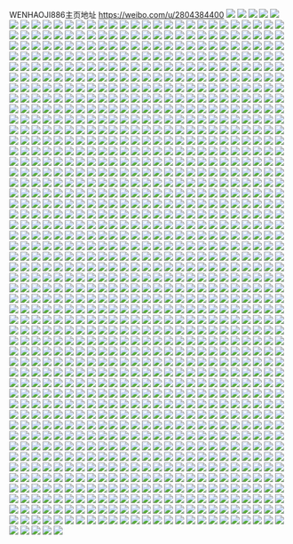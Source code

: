 WENHAOJI886主页地址 https://weibo.com/u/2804384400 
![](https://wx4.sinaimg.cn/mw2000/a7278290ly1h7yq54wv7dj20u01avjzk.jpg) 
![](https://wx4.sinaimg.cn/mw2000/a7278290ly1h7yq55fr87j20u01hc7e7.jpg) 
![](https://wx4.sinaimg.cn/mw2000/a7278290ly1h7ximgxu0mj216127d4lp.jpg) 
![](https://wx4.sinaimg.cn/mw2000/a7278290ly1h7xjhc7wv8j21r0340e86.jpg) 
![](https://wx4.sinaimg.cn/mw2000/a7278290ly1h7xjhg8b67j216127de23.jpg) 
![](https://wx4.sinaimg.cn/mw2000/a7278290ly1h7xjn35rpgj22mr1ukkjl.jpg) 
![](https://wx4.sinaimg.cn/mw2000/a7278290ly1h7ig0bij5vj20ib0xcnlz.jpg) 
![](https://wx4.sinaimg.cn/mw2000/a7278290ly1h7dyx6dufjj219c19cdox.jpg) 
![](https://wx4.sinaimg.cn/mw2000/a7278290ly1h7dyx60tn0j20z52070ut.jpg) 
![](https://wx4.sinaimg.cn/mw2000/a7278290ly1h7csd8v600j20zo18a4at.jpg) 
![](https://wx4.sinaimg.cn/mw2000/a7278290ly1h7csd981zgj20zo184q9p.jpg) 
![](https://wx4.sinaimg.cn/mw2000/a7278290ly1h7csd9z1w1j20zo185429.jpg) 
![](https://wx4.sinaimg.cn/mw2000/a7278290ly1h7csdamgjyj20zo18d439.jpg) 
![](https://wx4.sinaimg.cn/mw2000/a7278290ly1h7csdbdnijj20zo18c7sd.jpg) 
![](https://wx4.sinaimg.cn/mw2000/a7278290ly1h7csdcbpbzj20zo186e6j.jpg) 
![](https://wx4.sinaimg.cn/mw2000/a7278290ly1h7csddj21tj20zo16hkc0.jpg) 
![](https://wx4.sinaimg.cn/mw2000/a7278290ly1h7csd8fb9kj20zo1b1tbl.jpg) 
![](https://wx4.sinaimg.cn/mw2000/a7278290ly1h7csdec2qwj20zo1aqqoc.jpg) 
![](https://wx4.sinaimg.cn/mw2000/a7278290ly1h7csdf6rywj20zo1a1wj7.jpg) 
![](https://wx4.sinaimg.cn/mw2000/a7278290ly1h7csdg6zfmj20zo1ba1fd.jpg) 
![](https://wx4.sinaimg.cn/mw2000/a7278290ly1h7aucdogicj224s35swu1.jpg) 
![](https://wx4.sinaimg.cn/mw2000/a7278290ly1h7auccydqdj21jk22213l.jpg) 
![](https://wx4.sinaimg.cn/mw2000/a7278290ly1h7auce2pakj227013oaes.jpg) 
![](https://wx4.sinaimg.cn/mw2000/a7278290ly1h7aucelfzdj246x2qf7ir.jpg) 
![](https://wx4.sinaimg.cn/mw2000/a7278290ly1h760frsjewj20hs0lbjt1.jpg) 
![](https://wx4.sinaimg.cn/mw2000/a7278290ly1h760fs9ru3j20m70qeteq.jpg) 
![](https://wx4.sinaimg.cn/mw2000/a7278290ly1h760fslig8j20sc0y4abt.jpg) 
![](https://wx4.sinaimg.cn/mw2000/a7278290ly1h760fsywhaj20m70qpq7m.jpg) 
![](https://wx4.sinaimg.cn/mw2000/a7278290ly1h760ftavz2j20u0108juo.jpg) 
![](https://wx4.sinaimg.cn/mw2000/a7278290ly1h73qdu4mn3j20h00pfgmb.jpg) 
![](https://wx4.sinaimg.cn/mw2000/a7278290ly1h73qduful0j20hs0pxdi7.jpg) 
![](https://wx4.sinaimg.cn/mw2000/a7278290ly1h72fskp1qyj20zo0zoqb0.jpg) 
![](https://wx4.sinaimg.cn/mw2000/a7278290ly1h71o0pmy65j20us1i44qp.jpg) 
![](https://wx4.sinaimg.cn/mw2000/a7278290ly1h71828cqndj20rs15ogo4.jpg) 
![](https://wx4.sinaimg.cn/mw2000/a7278290ly1h7189kpnmkj20rs11247m.jpg) 
![](https://wx4.sinaimg.cn/mw2000/a7278290ly1h71828q6kuj20rs15oadf.jpg) 
![](https://wx4.sinaimg.cn/mw2000/a7278290ly1h71827gppxj20rs15otf0.jpg) 
![](https://wx4.sinaimg.cn/mw2000/a7278290ly1h7184gop0ej20rs15ogt7.jpg) 
![](https://wx4.sinaimg.cn/mw2000/a7278290ly1h71827p7r5j20rs15ojtq.jpg) 
![](https://wx4.sinaimg.cn/mw2000/a7278290ly1h71827x3wfj20rs15o3zv.jpg) 
![](https://wx4.sinaimg.cn/mw2000/a7278290ly1h718284x6xj20rs15o0v8.jpg) 
![](https://wx4.sinaimg.cn/mw2000/a7278290ly1h71828wlp5j20u01907b1.jpg) 
![](https://wx4.sinaimg.cn/mw2000/a7278290ly1h718294mltj20u0190gsu.jpg) 
![](https://wx4.sinaimg.cn/mw2000/a7278290ly1h71829cp7cj20u0190ago.jpg) 
![](https://wx4.sinaimg.cn/mw2000/a7278290ly1h71829ktrgj20u0190wk9.jpg) 
![](https://wx4.sinaimg.cn/mw2000/a7278290ly1h71829tdwjj20u0190ac1.jpg) 
![](https://wx4.sinaimg.cn/mw2000/a7278290ly1h7038ktb9zj20zo0o1gp1.jpg) 
![](https://wx4.sinaimg.cn/mw2000/a7278290ly1h703cypmzzj21r03407kf.jpg) 
![](https://wx4.sinaimg.cn/mw2000/a7278290ly1h6xsagaql5j20u0190tkb.jpg) 
![](https://wx4.sinaimg.cn/mw2000/a7278290ly1h6xsafzp1fj20u0190q8l.jpg) 
![](https://wx4.sinaimg.cn/mw2000/a7278290ly1h6xsagluyxj20u0190ak2.jpg) 
![](https://wx4.sinaimg.cn/mw2000/a7278290ly1h6xsagyohcj20u0190adx.jpg) 
![](https://wx4.sinaimg.cn/mw2000/a7278290ly1h6xsah78bzj20u0190tb8.jpg) 
![](https://wx4.sinaimg.cn/mw2000/a7278290ly1h6xsahgyygj20u0190wi7.jpg) 
![](https://wx4.sinaimg.cn/mw2000/a7278290ly1h6xsahnkg1j20u0190ted.jpg) 
![](https://wx4.sinaimg.cn/mw2000/a7278290ly1h6xsahw5lrj20u0190jy5.jpg) 
![](https://wx4.sinaimg.cn/mw2000/a7278290ly1h6xsai4usaj20u0190wlr.jpg) 
![](https://wx4.sinaimg.cn/mw2000/a7278290ly1h6xsaigdklj20u0190tma.jpg) 
![](https://wx4.sinaimg.cn/mw2000/a7278290ly1h6xsais68mj20u0190n23.jpg) 
![](https://wx4.sinaimg.cn/mw2000/a7278290ly1h6xsaj2g3qj20u01907a2.jpg) 
![](https://wx4.sinaimg.cn/mw2000/a7278290ly1h6xsajdk0lj20u0190n8x.jpg) 
![](https://wx4.sinaimg.cn/mw2000/a7278290ly1h6xsajqfgmj20u01904hn.jpg) 
![](https://wx4.sinaimg.cn/mw2000/a7278290ly1h6xrzqo9zyj20u0190wka.jpg) 
![](https://wx4.sinaimg.cn/mw2000/a7278290ly1h6xrzr5bxmj20u0190n82.jpg) 
![](https://wx4.sinaimg.cn/mw2000/a7278290ly1h6xrzrfk46j20u01907cx.jpg) 
![](https://wx4.sinaimg.cn/mw2000/a7278290ly1h6xrzrrgdbj20u0190tdj.jpg) 
![](https://wx4.sinaimg.cn/mw2000/a7278290ly1h6xrzsg3oxj20u0190q6u.jpg) 
![](https://wx4.sinaimg.cn/mw2000/a7278290ly1h6xrzsv5wmj20u0190q9b.jpg) 
![](https://wx4.sinaimg.cn/mw2000/a7278290ly1h6xrztj0pcj20u0190wk0.jpg) 
![](https://wx4.sinaimg.cn/mw2000/a7278290ly1h6xrzu5nzyj20u0190k3l.jpg) 
![](https://wx4.sinaimg.cn/mw2000/a7278290ly1h6xrzv1lq9j20u0190ti1.jpg) 
![](https://wx4.sinaimg.cn/mw2000/a7278290ly1h6xrzqaem3j20u0190ae9.jpg) 
![](https://wx4.sinaimg.cn/mw2000/a7278290ly1h6xrzw5seaj20u0190494.jpg) 
![](https://wx4.sinaimg.cn/mw2000/a7278290ly1h6xrzwnkksj20u019042k.jpg) 
![](https://wx4.sinaimg.cn/mw2000/a7278290ly1h6xrzwydz5j20u0190dj1.jpg) 
![](https://wx4.sinaimg.cn/mw2000/a7278290ly1h6xrzxb5jlj20u0190tjd.jpg) 
![](https://wx4.sinaimg.cn/mw2000/a7278290ly1h6xrzxpqw5j20u0190qd6.jpg) 
![](https://wx4.sinaimg.cn/mw2000/a7278290ly1h6s8pox5xpj20u011hjz9.jpg) 
![](https://wx4.sinaimg.cn/mw2000/a7278290ly1h6s8pp6mc2j20u0190431.jpg) 
![](https://wx4.sinaimg.cn/mw2000/a7278290ly1h6s8pphrhmj20u0190n99.jpg) 
![](https://wx4.sinaimg.cn/mw2000/a7278290ly1h6s8pog4lgj20u0190nb6.jpg) 
![](https://wx4.sinaimg.cn/mw2000/a7278290ly1h6s8k5c0fbj20u0190wh2.jpg) 
![](https://wx4.sinaimg.cn/mw2000/a7278290ly1h6s8k60ru2j20u0190gqs.jpg) 
![](https://wx4.sinaimg.cn/mw2000/a7278290ly1h6s8k6bzyej20u01900xv.jpg) 
![](https://wx4.sinaimg.cn/mw2000/a7278290ly1h6s8k6wz1lj20u01900tl.jpg) 
![](https://wx4.sinaimg.cn/mw2000/a7278290ly1h6s8k79qvwj20u0190wh9.jpg) 
![](https://wx4.sinaimg.cn/mw2000/a7278290ly1h6s8k5l3ocj20u0190dke.jpg) 
![](https://wx4.sinaimg.cn/mw2000/a7278290ly1h6s8k7mo26j20u0190jvd.jpg) 
![](https://wx4.sinaimg.cn/mw2000/a7278290ly1h6s8k8n0hjj20u0190wr0.jpg) 
![](https://wx4.sinaimg.cn/mw2000/a7278290ly1h6s8k5198ij20u0190q9e.jpg) 
![](https://wx4.sinaimg.cn/mw2000/a7278290ly1h6s8k81wd4j20u0190jy3.jpg) 
![](https://wx4.sinaimg.cn/mw2000/a7278290ly1h6s8k8afcaj20u01900wv.jpg) 
![](https://wx4.sinaimg.cn/mw2000/a7278290ly1h6s8k6kuy2j20u01900vr.jpg) 
![](https://wx4.sinaimg.cn/mw2000/a7278290ly1h6s8k951bdj20u0190tra.jpg) 
![](https://wx4.sinaimg.cn/mw2000/a7278290ly1h6s8k9nz2wj20u0190tgy.jpg) 
![](https://wx4.sinaimg.cn/mw2000/a7278290ly1h6r1g7odhej20u0140q65.jpg) 
![](https://wx4.sinaimg.cn/mw2000/a7278290ly1h6r1g82t8bj20zk0qogme.jpg) 
![](https://wx4.sinaimg.cn/mw2000/a7278290ly1h6r1g8ccluj20qo0zkdi3.jpg) 
![](https://wx4.sinaimg.cn/mw2000/a7278290ly1h6r1g8liahj20m00tddfz.jpg) 
![](https://wx4.sinaimg.cn/mw2000/a7278290ly1h6ou0s58u7j20u0190dh9.jpg) 
![](https://wx4.sinaimg.cn/mw2000/a7278290ly1h6ou0sdvrqj20u0190mxx.jpg) 
![](https://wx4.sinaimg.cn/mw2000/a7278290ly1h6ou0sn482j20u0190n0t.jpg) 
![](https://wx4.sinaimg.cn/mw2000/a7278290ly1h6ou0rzdaij20u01903z3.jpg) 
![](https://wx4.sinaimg.cn/mw2000/a7278290ly1h6ou0symeuj20u0190dhb.jpg) 
![](https://wx4.sinaimg.cn/mw2000/a7278290ly1h6ou0t772rj20u0190ta5.jpg) 
![](https://wx4.sinaimg.cn/mw2000/a7278290ly1h6ou0tfc2hj20u0190dh3.jpg) 
![](https://wx4.sinaimg.cn/mw2000/a7278290ly1h6ou0tpwkdj20u0190juc.jpg) 
![](https://wx4.sinaimg.cn/mw2000/a7278290ly1h6ou0u0c55j20u019040t.jpg) 
![](https://wx4.sinaimg.cn/mw2000/a7278290ly1h6ou0u71vsj20u0190q4w.jpg) 
![](https://wx4.sinaimg.cn/mw2000/a7278290ly1h6ou0uhpw7j20u0190jti.jpg) 
![](https://wx4.sinaimg.cn/mw2000/a7278290ly1h6ou0upunkj20u0190juj.jpg) 
![](https://wx4.sinaimg.cn/mw2000/a7278290ly1h6ou0uyr9pj20u0190tah.jpg) 
![](https://wx4.sinaimg.cn/mw2000/a7278290ly1h6ou0vh91zj20u0190mzb.jpg) 
![](https://wx4.sinaimg.cn/mw2000/a7278290ly1h6ou0vsmd3j20u01900uu.jpg) 
![](https://wx4.sinaimg.cn/mw2000/a7278290ly1h6ou0w36dcj20u01900w2.jpg) 
![](https://wx4.sinaimg.cn/mw2000/a7278290ly1h6ou0x6wunj20u0190dgo.jpg) 
![](https://wx4.sinaimg.cn/mw2000/a7278290ly1h6ou0xhlmhj20u0190jtw.jpg) 
![](https://wx4.sinaimg.cn/mw2000/a7278290ly1h6miyhb8v0j21le226kjm.jpg) 
![](https://wx4.sinaimg.cn/mw2000/a7278290ly1h6miyeunehj21le226x2g.jpg) 
![](https://wx4.sinaimg.cn/mw2000/a7278290ly1h6miyjl3yvj21le226qv6.jpg) 
![](https://wx4.sinaimg.cn/mw2000/a7278290ly1h6miylopipj21le226wv4.jpg) 
![](https://wx4.sinaimg.cn/mw2000/a7278290ly1h6m5fd8k0gj20u0190wmi.jpg) 
![](https://wx4.sinaimg.cn/mw2000/a7278290ly1h6m5fdgnknj20u01907ci.jpg) 
![](https://wx4.sinaimg.cn/mw2000/a7278290ly1h6m5fdnz4nj20u01907c2.jpg) 
![](https://wx4.sinaimg.cn/mw2000/a7278290ly1h6m5fd0xr3j20u0190n1d.jpg) 
![](https://wx4.sinaimg.cn/mw2000/a7278290ly1h6m5fdwbw2j20u0190aej.jpg) 
![](https://wx4.sinaimg.cn/mw2000/a7278290ly1h6m5fe41kbj20u01900wc.jpg) 
![](https://wx4.sinaimg.cn/mw2000/a7278290ly1h6m5febegaj20u0190djt.jpg) 
![](https://wx4.sinaimg.cn/mw2000/a7278290ly1h6m5fek4dsj20u0190djl.jpg) 
![](https://wx4.sinaimg.cn/mw2000/a7278290ly1h6m5feqgv5j20u019043l.jpg) 
![](https://wx4.sinaimg.cn/mw2000/a7278290ly1h6l66dk05oj20rs15kn1m.jpg) 
![](https://wx4.sinaimg.cn/mw2000/a7278290ly1h6l66d8b7aj20tn18gta2.jpg) 
![](https://wx4.sinaimg.cn/mw2000/a7278290ly1h6l66dx1axj20tn18gmz9.jpg) 
![](https://wx4.sinaimg.cn/mw2000/a7278290ly1h6kyxqm750j20rs15ok1e.jpg) 
![](https://wx4.sinaimg.cn/mw2000/a7278290ly1h6kyxqwn7cj20rs15o783.jpg) 
![](https://wx4.sinaimg.cn/mw2000/a7278290ly1h6kyxrw2a3j23401r0hbe.jpg) 
![](https://wx4.sinaimg.cn/mw2000/a7278290ly1h6gmvcqhcsj21le2deak3.jpg) 
![](https://wx4.sinaimg.cn/mw2000/a7278290ly1h6gmvdvkxij21dt1rjb29.jpg) 
![](https://wx4.sinaimg.cn/mw2000/a7278290ly1h6gmvbgxq5j21j51k842i.jpg) 
![](https://wx4.sinaimg.cn/mw2000/a7278290ly1h6gn5gna5kj21qz2avnpd.jpg) 
![](https://wx4.sinaimg.cn/mw2000/a7278290ly1h6gn5fo0d0j21r02j6u0z.jpg) 
![](https://wx4.sinaimg.cn/mw2000/a7278290ly1h6fgsvy5a2j20cc0ildlr.jpg) 
![](https://wx4.sinaimg.cn/mw2000/a7278290ly1h6fgsw794gj20cb0iktez.jpg) 
![](https://wx4.sinaimg.cn/mw2000/a7278290ly1h6fgswdhyzj20cb0ikn3b.jpg) 
![](https://wx4.sinaimg.cn/mw2000/a7278290ly1h6fgswkfljj20cc0ikq9l.jpg) 
![](https://wx4.sinaimg.cn/mw2000/a7278290ly1h6fgswregnj20ca0ijn3b.jpg) 
![](https://wx4.sinaimg.cn/mw2000/a7278290ly1h6fgswz3xyj20cb0ik44s.jpg) 
![](https://wx4.sinaimg.cn/mw2000/a7278290ly1h6fgsx55vxj20cd0ijdls.jpg) 
![](https://wx4.sinaimg.cn/mw2000/a7278290ly1h6fgsxc8toj20cd0ildm3.jpg) 
![](https://wx4.sinaimg.cn/mw2000/a7278290ly1h6fgsxj24oj20ca0ilter.jpg) 
![](https://wx4.sinaimg.cn/mw2000/a7278290ly1h6fgsxq7uij20c90ijn3f.jpg) 
![](https://wx4.sinaimg.cn/mw2000/a7278290ly1h6fgsxzanjj20ca0iido3.jpg) 
![](https://wx4.sinaimg.cn/mw2000/a7278290ly1h6fgsy83xzj20c80ikag1.jpg) 
![](https://wx4.sinaimg.cn/mw2000/a7278290ly1h6fgsvrabjj20cc0imwjk.jpg) 
![](https://wx4.sinaimg.cn/mw2000/a7278290ly1h6fgsygdbvj20cb0ij445.jpg) 
![](https://wx4.sinaimg.cn/mw2000/a7278290ly1h6fgsyoh2cj20ca0ii7ai.jpg) 
![](https://wx4.sinaimg.cn/mw2000/a7278290ly1h6fgsyw5lij20cb0imtey.jpg) 
![](https://wx4.sinaimg.cn/mw2000/a7278290ly1h6fgsz40lvj20cb0ijdmp.jpg) 
![](https://wx4.sinaimg.cn/mw2000/a7278290ly1h6fgszbouvj20ca0iin4r.jpg) 
![](https://wx4.sinaimg.cn/mw2000/a7278290ly1h6f8bgczeij20b10grdkf.jpg) 
![](https://wx4.sinaimg.cn/mw2000/a7278290ly1h6f8bf5cs6j20b50gtn3c.jpg) 
![](https://wx4.sinaimg.cn/mw2000/a7278290ly1h6f8bhgagmj20jy0dftf6.jpg) 
![](https://wx4.sinaimg.cn/mw2000/a7278290ly1h6f8bgtmf9j20ln0ef11e.jpg) 
![](https://wx4.sinaimg.cn/mw2000/a7278290ly1h6f82m391hj20cg0inn37.jpg) 
![](https://wx4.sinaimg.cn/mw2000/a7278290ly1h6f82o280oj20cc0ilgr4.jpg) 
![](https://wx4.sinaimg.cn/mw2000/a7278290ly1h6f82mf0haj20cc0imn2j.jpg) 
![](https://wx4.sinaimg.cn/mw2000/a7278290ly1h6f82mqa6nj20cc0intee.jpg) 
![](https://wx4.sinaimg.cn/mw2000/a7278290ly1h6f82mzebnj20cc0imwjm.jpg) 
![](https://wx4.sinaimg.cn/mw2000/a7278290ly1h6f82ng3bsj20cd0ik0yb.jpg) 
![](https://wx4.sinaimg.cn/mw2000/a7278290ly1h6f82nnx1ej20cb0ik43l.jpg) 
![](https://wx4.sinaimg.cn/mw2000/a7278290ly1h6f82p5cs5j20cc0ilte5.jpg) 
![](https://wx4.sinaimg.cn/mw2000/a7278290ly1h6f82pymj8j20cd0imq8f.jpg) 
![](https://wx4.sinaimg.cn/mw2000/a7278290ly1h6f82lh5s8j20cd0ikq7x.jpg) 
![](https://wx4.sinaimg.cn/mw2000/a7278290ly1h6f82onsp0j20ca0ikwjy.jpg) 
![](https://wx4.sinaimg.cn/mw2000/a7278290ly1h6f82oxal2j20cd0imn3o.jpg) 
![](https://wx4.sinaimg.cn/mw2000/a7278290ly1h6f82obnvuj20cc0il44i.jpg) 
![](https://wx4.sinaimg.cn/mw2000/a7278290ly1h6f82q7z6xj20cc0iltdr.jpg) 
![](https://wx4.sinaimg.cn/mw2000/a7278290ly1h6f67zj91mj20u0190td8.jpg) 
![](https://wx4.sinaimg.cn/mw2000/a7278290ly1h6f67zpcsfj20u0190acu.jpg) 
![](https://wx4.sinaimg.cn/mw2000/a7278290ly1h6f67zw2c7j20u01900x8.jpg) 
![](https://wx4.sinaimg.cn/mw2000/a7278290ly1h6f6803qrzj20u0190goi.jpg) 
![](https://wx4.sinaimg.cn/mw2000/a7278290ly1h6f67zb10fj20u019040k.jpg) 
![](https://wx4.sinaimg.cn/mw2000/a7278290ly1h6f6809ov1j20u0190n0r.jpg) 
![](https://wx4.sinaimg.cn/mw2000/a7278290ly1h6f680g7lsj20u0190q58.jpg) 
![](https://wx4.sinaimg.cn/mw2000/a7278290ly1h6f680m8wdj20u0190taw.jpg) 
![](https://wx4.sinaimg.cn/mw2000/a7278290ly1h6f680uaubj20u0190q8j.jpg) 
![](https://wx4.sinaimg.cn/mw2000/a7278290ly1h6eo5hrowuj20fo0mnjtl.jpg) 
![](https://wx4.sinaimg.cn/mw2000/a7278290ly1h6eo5hzi12j20u01bagod.jpg) 
![](https://wx4.sinaimg.cn/mw2000/a7278290ly1h6eo5hinzrj20u011i42k.jpg) 
![](https://wx4.sinaimg.cn/mw2000/a7278290ly1h6e966w5z8j20l10s1diq.jpg) 
![](https://wx4.sinaimg.cn/mw2000/a7278290ly1h6e967cqkgj20m80m8tad.jpg) 
![](https://wx4.sinaimg.cn/mw2000/a7278290ly1h6e967wb03j20m80m8q63.jpg) 
![](https://wx4.sinaimg.cn/mw2000/a7278290ly1h6cuudrp5fj20u01g142y.jpg) 
![](https://wx4.sinaimg.cn/mw2000/a7278290ly1h6cuudk9lrj20u01ar0uf.jpg) 
![](https://wx4.sinaimg.cn/mw2000/a7278290ly1h6cuue053ej20u01bugn3.jpg) 
![](https://wx4.sinaimg.cn/mw2000/a7278290ly1h6cuue903bj20u01t33zn.jpg) 
![](https://wx4.sinaimg.cn/mw2000/a7278290ly1h641a06knyj20u01hcwl3.jpg) 
![](https://wx4.sinaimg.cn/mw2000/a7278290ly1h6419zzbqhj20u015l10j.jpg) 
![](https://wx4.sinaimg.cn/mw2000/a7278290ly1h641a0e0f5j20u01r8jte.jpg) 
![](https://wx4.sinaimg.cn/mw2000/a7278290ly1h63v0wx850j20u0132gx5.jpg) 
![](https://wx4.sinaimg.cn/mw2000/a7278290ly1h63v0x78rsj20u0140tc3.jpg) 
![](https://wx4.sinaimg.cn/mw2000/a7278290ly1h63v0wl13cj217k0u0abw.jpg) 
![](https://wx4.sinaimg.cn/mw2000/a7278290ly1h6415h15ujj21910u0dm2.jpg) 
![](https://wx4.sinaimg.cn/mw2000/a7278290ly1h6415h9brgj21910u0dhz.jpg) 
![](https://wx4.sinaimg.cn/mw2000/a7278290ly1h6415hfpcuj21910u00zt.jpg) 
![](https://wx4.sinaimg.cn/mw2000/a7278290ly1h6415hlzm7j20u0191n72.jpg) 
![](https://wx4.sinaimg.cn/mw2000/a7278290ly1h6415htmgtj20u00zz7cm.jpg) 
![](https://wx4.sinaimg.cn/mw2000/a7278290ly1h6415i06u9j21940u044a.jpg) 
![](https://wx4.sinaimg.cn/mw2000/a7278290ly1h6415i79b9j20u0191acz.jpg) 
![](https://wx4.sinaimg.cn/mw2000/a7278290ly1h6415ie17lj218y0u0dmi.jpg) 
![](https://wx4.sinaimg.cn/mw2000/a7278290ly1h6415ilmxuj20u0191mza.jpg) 
![](https://wx4.sinaimg.cn/mw2000/a7278290ly1h5hlpva70uj20u018uahl.jpg) 
![](https://wx4.sinaimg.cn/mw2000/a7278290ly1h5hlpuqx4bj20u018qtid.jpg) 
![](https://wx4.sinaimg.cn/mw2000/a7278290ly1h5f9hixgu9j20u01hcag1.jpg) 
![](https://wx4.sinaimg.cn/mw2000/a7278290ly1h5f9b9b90cj21dv0u0dtx.jpg) 
![](https://wx4.sinaimg.cn/mw2000/a7278290ly1h5f9b87ex3j210m0u0qdb.jpg) 
![](https://wx4.sinaimg.cn/mw2000/a7278290ly1h5f9ba0k5rj21400u0guy.jpg) 
![](https://wx4.sinaimg.cn/mw2000/a7278290ly1h5f9bb5vr2j21d80u0k5q.jpg) 
![](https://wx4.sinaimg.cn/mw2000/a7278290ly1h5f9bbscz8j20u01400zu.jpg) 
![](https://wx4.sinaimg.cn/mw2000/a7278290ly1h5f9bcautij211k0u0ag1.jpg) 
![](https://wx4.sinaimg.cn/mw2000/a7278290ly1h5bbyq1hl1j21gi2qu4qp.jpg) 
![](https://wx4.sinaimg.cn/mw2000/a7278290ly1h5bbyr3m2zj21r0340npe.jpg) 
![](https://wx4.sinaimg.cn/mw2000/a7278290ly1h5bbyoie7hj21q62llx6p.jpg) 
![](https://wx4.sinaimg.cn/mw2000/a7278290ly1h59huqihe6j21r01r01kx.jpg) 
![](https://wx4.sinaimg.cn/mw2000/a7278290ly1h59hurw7ndj21r01r01kx.jpg) 
![](https://wx4.sinaimg.cn/mw2000/a7278290ly1h59hut0fepj21r01r04qp.jpg) 
![](https://wx4.sinaimg.cn/mw2000/a7278290ly1h57b7exql1j20pe0zk11k.jpg) 
![](https://wx4.sinaimg.cn/mw2000/a7278290ly1h4uzia7yuej23401r0qv5.jpg) 
![](https://wx4.sinaimg.cn/mw2000/a7278290ly1h4uzibn5qej21r0340e82.jpg) 
![](https://wx4.sinaimg.cn/mw2000/a7278290ly1h1kx1mq0b6j20zo0k0tfn.jpg) 
![](https://wx4.sinaimg.cn/mw2000/a7278290ly1h1jnftjjjej20vw1k0wss.jpg) 
![](https://wx4.sinaimg.cn/mw2000/a7278290ly1h1jnftvcuij21hf2qowzo.jpg) 
![](https://wx4.sinaimg.cn/mw2000/a7278290ly1h1jnfus0wxj21f02iokjl.jpg) 
![](https://wx4.sinaimg.cn/mw2000/a7278290ly1h1atb0t46hj219j24m7wh.jpg) 
![](https://wx4.sinaimg.cn/mw2000/a7278290ly1h1atb1tcx3j21jm3404qq.jpg) 
![](https://wx4.sinaimg.cn/mw2000/a7278290ly1h1atb2yxsxj21f02iokjl.jpg) 
![](https://wx4.sinaimg.cn/mw2000/a7278290ly1h0onv70u2uj21n92ha7wh.jpg) 
![](https://wx4.sinaimg.cn/mw2000/a7278290ly1h0onv6gc3qj22gw1nanpd.jpg) 
![](https://wx4.sinaimg.cn/mw2000/a7278290ly1h0onv7icw7j22gw1n77wh.jpg) 
![](https://wx4.sinaimg.cn/mw2000/a7278290ly1h0onv8e1hsj21n52gwb29.jpg) 
![](https://wx4.sinaimg.cn/mw2000/a7278290ly1h0onv94g44j21mx2jiu0x.jpg) 
![](https://wx4.sinaimg.cn/mw2000/a7278290ly1h0onv9hgu5j218c170wpd.jpg) 
![](https://wx4.sinaimg.cn/mw2000/a7278290ly1gzus30cfxgj20zo0qg7fs.jpg) 
![](https://wx4.sinaimg.cn/mw2000/a7278290ly1gzus31dk4bj23402c0npe.jpg) 
![](https://wx4.sinaimg.cn/mw2000/a7278290ly1gzus321ax1j21jt1eztjh.jpg) 
![](https://wx4.sinaimg.cn/mw2000/a7278290ly1gzsyje7bybj20zj1be43f.jpg) 
![](https://wx4.sinaimg.cn/mw2000/a7278290ly1gzsyjejj3ij20zj1betf4.jpg) 
![](https://wx4.sinaimg.cn/mw2000/a7278290ly1gzsyjdtuhdj20zj1be40z.jpg) 
![](https://wx4.sinaimg.cn/mw2000/a7278290ly1gzsyjes717j20zj1c3n8j.jpg) 
![](https://wx4.sinaimg.cn/mw2000/a7278290ly1gzsyjfil4oj20zj1be110.jpg) 
![](https://wx4.sinaimg.cn/mw2000/a7278290ly1gzsyjg5ew4j21401e0qc6.jpg) 
![](https://wx4.sinaimg.cn/mw2000/a7278290ly1gzsyjh8ro2j21401e0dw5.jpg) 
![](https://wx4.sinaimg.cn/mw2000/a7278290ly1gzsyjhigi1j20zj1ben5i.jpg) 
![](https://wx4.sinaimg.cn/mw2000/a7278290ly1gzsyjhxsadj20zj1bdaei.jpg) 
![](https://wx4.sinaimg.cn/mw2000/a7278290ly1gzsyjisdm7j20ob16iqa3.jpg) 
![](https://wx4.sinaimg.cn/mw2000/a7278290ly1gzor4pd2k5j21f01tq4qq.jpg) 
![](https://wx4.sinaimg.cn/mw2000/a7278290ly1gzor4q65yyj21ji1x07wh.jpg) 
![](https://wx4.sinaimg.cn/mw2000/a7278290ly1gzor0jgzg2j21f028fkjl.jpg) 
![](https://wx4.sinaimg.cn/mw2000/a7278290ly1gzoqyzbohtj21ji2i21kz.jpg) 
![](https://wx4.sinaimg.cn/mw2000/a7278290ly1gzoqz2si9hj21ji2k8npe.jpg) 
![](https://wx4.sinaimg.cn/mw2000/a7278290ly1gzoqy442wfj21ji29khdu.jpg) 
![](https://wx4.sinaimg.cn/mw2000/a7278290ly1gzoqy6103zj21q81q8b2a.jpg) 
![](https://wx4.sinaimg.cn/mw2000/a7278290ly1gzcul142fdj22c0352e86.jpg) 
![](https://wx4.sinaimg.cn/mw2000/a7278290ly1gzcqhwwia0j21yc2reb29.jpg) 
![](https://wx4.sinaimg.cn/mw2000/a7278290gy1gyzn9llhycj21401e047m.jpg) 
![](https://wx4.sinaimg.cn/mw2000/a7278290gy1gyzn9m6g2rj21401e046d.jpg) 
![](https://wx4.sinaimg.cn/mw2000/a7278290gy1gyzn9kkv9xj21401e0dov.jpg) 
![](https://wx4.sinaimg.cn/mw2000/a7278290gy1gyzn9nc44zj21401e0aga.jpg) 
![](https://wx4.sinaimg.cn/mw2000/a7278290gy1gyzn9o7wf7j21401drh07.jpg) 
![](https://wx4.sinaimg.cn/mw2000/a7278290gy1gyzn9oxrnhj21401dr7k2.jpg) 
![](https://wx4.sinaimg.cn/mw2000/a7278290gy1gyy1uyav95j20sm1addru.jpg) 
![](https://wx4.sinaimg.cn/mw2000/a7278290gy1gyy1uyqio0j20sd18nqei.jpg) 
![](https://wx4.sinaimg.cn/mw2000/a7278290gy1gyy1uz98npj20rc1f94a6.jpg) 
![](https://wx4.sinaimg.cn/mw2000/a7278290gy1gyuu9l6jspj21400u0n2j.jpg) 
![](https://wx4.sinaimg.cn/mw2000/a7278290ly1gypv4cdxrwj20xd1lyb1d.jpg) 
![](https://wx4.sinaimg.cn/mw2000/a7278290ly1gypnxrv6k9j216x25iqv5.jpg) 
![](https://wx4.sinaimg.cn/mw2000/a7278290ly1gypnxsvqtfj21f02io4qq.jpg) 
![](https://wx4.sinaimg.cn/mw2000/a7278290ly1gyp4jjz46dj21wu1f0npd.jpg) 
![](https://wx4.sinaimg.cn/mw2000/a7278290ly1gyp4jlbbq5j21wu1f01kx.jpg) 
![](https://wx4.sinaimg.cn/mw2000/a7278290ly1gyp4jj255cj21dw286kjl.jpg) 
![](https://wx4.sinaimg.cn/mw2000/a7278290ly1gyp4jn6bc0j21jg2qkb2a.jpg) 
![](https://wx4.sinaimg.cn/mw2000/a7278290ly1gyndqo86s0j21f027lkjm.jpg) 
![](https://wx4.sinaimg.cn/mw2000/a7278290ly1gyndqox6zrj21an1621kx.jpg) 
![](https://wx4.sinaimg.cn/mw2000/a7278290ly1gyndqpgmsfj20x21rve81.jpg) 
![](https://wx4.sinaimg.cn/mw2000/a7278290ly1gyndqn2tk6j21v62xekjl.jpg) 
![](https://wx4.sinaimg.cn/mw2000/a7278290ly1gyl3ibrxqnj22c02qdkjl.jpg) 
![](https://wx4.sinaimg.cn/mw2000/a7278290ly1gyl364nugmj21f02ioqv6.jpg) 
![](https://wx4.sinaimg.cn/mw2000/a7278290ly1gyl360nyysj21ay2bge81.jpg) 
![](https://wx4.sinaimg.cn/mw2000/a7278290ly1gyl33ip12uj21ay2bgkjl.jpg) 
![](https://wx4.sinaimg.cn/mw2000/a7278290ly1gyl33k5w87j21a72a4qv5.jpg) 
![](https://wx4.sinaimg.cn/mw2000/a7278290ly1gyiqpk6q09j21c52dle82.jpg) 
![](https://wx4.sinaimg.cn/mw2000/a7278290ly1gyiqpnsy43j21bb2c37wi.jpg) 
![](https://wx4.sinaimg.cn/mw2000/a7278290ly1gyipcsjpiwj21a121fb29.jpg) 
![](https://wx4.sinaimg.cn/mw2000/a7278290ly1gyipcljvjij21yo13qk3t.jpg) 
![](https://wx4.sinaimg.cn/mw2000/a7278290ly1gyipctvih8j22c03404qp.jpg) 
![](https://wx4.sinaimg.cn/mw2000/a7278290ly1gyanop13pzj215n220npd.jpg) 
![](https://wx4.sinaimg.cn/mw2000/a7278290ly1gyanoocvncj21ez2dc4qr.jpg) 
![](https://wx4.sinaimg.cn/mw2000/a7278290ly1gyanoq0ehrj213w1ywkjl.jpg) 
![](https://wx4.sinaimg.cn/mw2000/a7278290ly1gyanmy0m27j22io1f0kjm.jpg) 
![](https://wx4.sinaimg.cn/mw2000/a7278290ly1gyanmwry7mj22io1f0u0x.jpg) 
![](https://wx4.sinaimg.cn/mw2000/a7278290ly1gyanmzge6bj22io1f07wi.jpg) 
![](https://wx4.sinaimg.cn/mw2000/a7278290ly1gy4vqkfrl2j211p1v1no4.jpg) 
![](https://wx4.sinaimg.cn/mw2000/a7278290ly1gy4vqjp0dgj219828f1kx.jpg) 
![](https://wx4.sinaimg.cn/mw2000/a7278290ly1gy1evr2zqaj2190280npd.jpg) 
![](https://wx4.sinaimg.cn/mw2000/a7278290ly1gy1evrrc39j2190280kjl.jpg) 
![](https://wx4.sinaimg.cn/mw2000/a7278290ly1gxylz4dpitj20u01hcnob.jpg) 
![](https://wx4.sinaimg.cn/mw2000/a7278290ly1gxx13zndvej219020eqv5.jpg) 
![](https://wx4.sinaimg.cn/mw2000/a7278290ly1gxx13yyhclj21f02io4qp.jpg) 
![](https://wx4.sinaimg.cn/mw2000/a7278290ly1gxx140sgdnj20zo1iawvz.jpg) 
![](https://wx4.sinaimg.cn/mw2000/a7278290ly1gxx141l932j22io1f07wi.jpg) 
![](https://wx4.sinaimg.cn/mw2000/a7278290ly1gxx142do8zj21f02ioe82.jpg) 
![](https://wx4.sinaimg.cn/mw2000/a7278290ly1gxx1kueq82j211r1v4b29.jpg) 
![](https://wx4.sinaimg.cn/mw2000/a7278290ly1gxun1hkxw9j213d1ykb29.jpg) 
![](https://wx4.sinaimg.cn/mw2000/a7278290ly1gxun1gu1tbj20o9172dyp.jpg) 
![](https://wx4.sinaimg.cn/mw2000/a7278290ly1gxun1ieqbcj21902804qq.jpg) 
![](https://wx4.sinaimg.cn/mw2000/a7278290ly1gxugm31c70j21r0340hdu.jpg) 
![](https://wx4.sinaimg.cn/mw2000/a7278290ly1gxugm203vbj208d07bmxo.jpg) 
![](https://wx4.sinaimg.cn/mw2000/a7278290ly1gxtepwt9p2j20qo0rs40j.jpg) 
![](https://wx4.sinaimg.cn/mw2000/a7278290ly1gxsbjo1rddj21902804qq.jpg) 
![](https://wx4.sinaimg.cn/mw2000/a7278290ly1gxnpqjvkn6j215h1yl4qp.jpg) 
![](https://wx4.sinaimg.cn/mw2000/a7278290ly1gxmjrjr8smj20yk1q6b29.jpg) 
![](https://wx4.sinaimg.cn/mw2000/a7278290ly1gxk7b746wlj21r03404qp.jpg) 
![](https://wx4.sinaimg.cn/mw2000/a7278290ly1gxk7b7ql7yj22io1f0hdt.jpg) 
![](https://wx4.sinaimg.cn/mw2000/a7278290ly1gxk7b6nfipj20u01evnjl.jpg) 
![](https://wx4.sinaimg.cn/mw2000/a7278290ly1gxgu4jo34gj218y1pgqv7.jpg) 
![](https://wx4.sinaimg.cn/mw2000/a7278290ly1gxgri5jhoxj2190280npf.jpg) 
![](https://wx4.sinaimg.cn/mw2000/a7278290ly1gxfytbq70gj21902807wi.jpg) 
![](https://wx4.sinaimg.cn/mw2000/a7278290ly1gxfytav6t4j2280190u0x.jpg) 
![](https://wx4.sinaimg.cn/mw2000/a7278290ly1gxfmx2l82uj2190280b2a.jpg) 
![](https://wx4.sinaimg.cn/mw2000/a7278290ly1gxfmx3gdi8j2190280x6p.jpg) 
![](https://wx4.sinaimg.cn/mw2000/a7278290ly1gxfmx19eo9j21901qwx6p.jpg) 
![](https://wx4.sinaimg.cn/mw2000/a7278290ly1gxd7olcg3ej20zo1q4ni3.jpg) 
![](https://wx4.sinaimg.cn/mw2000/a7278290ly1gxd7om9y7qj20zo1q67tw.jpg) 
![](https://wx4.sinaimg.cn/mw2000/a7278290ly1gxd7omy1x7j20um1k3nbf.jpg) 
![](https://wx4.sinaimg.cn/mw2000/a7278290ly1gxd2s7xk96j2190241hdt.jpg) 
![](https://wx4.sinaimg.cn/mw2000/a7278290ly1gxd2s8lq0tj21f02ioe81.jpg) 
![](https://wx4.sinaimg.cn/mw2000/a7278290ly1gxd2s93nsgj21b92dj1kx.jpg) 
![](https://wx4.sinaimg.cn/mw2000/a7278290ly1gxc7mo93lbj21902804qq.jpg) 
![](https://wx4.sinaimg.cn/mw2000/a7278290ly1gxc6dreclqj218u2487wi.jpg) 
![](https://wx4.sinaimg.cn/mw2000/a7278290ly1gxc6dqtjprj2190280hdu.jpg) 
![](https://wx4.sinaimg.cn/mw2000/a7278290ly1gx576ovhwzj218y20kx6p.jpg) 
![](https://wx4.sinaimg.cn/mw2000/a7278290ly1gx576pgl5hj20iy0mcjyt.jpg) 
![](https://wx4.sinaimg.cn/mw2000/a7278290ly1gx1ngh9735j20tw13p78v.jpg) 
![](https://wx4.sinaimg.cn/mw2000/a7278290ly1gx1nghjqwkj20zo1b90x1.jpg) 
![](https://wx4.sinaimg.cn/mw2000/a7278290ly1gx1nggz8iuj20zo1b2wi5.jpg) 
![](https://wx4.sinaimg.cn/mw2000/a7278290ly1gx1nghzdobj20zo1betfw.jpg) 
![](https://wx4.sinaimg.cn/mw2000/a7278290ly1gx1ngie686j20zo1bfagh.jpg) 
![](https://wx4.sinaimg.cn/mw2000/a7278290ly1gx1ngiwvtxj20zo1rewou.jpg) 
![](https://wx4.sinaimg.cn/mw2000/a7278290ly1gx0q1n3wj5j2190245kjl.jpg) 
![](https://wx4.sinaimg.cn/mw2000/a7278290ly1gx0q1k5tcej20to1t21hi.jpg) 
![](https://wx4.sinaimg.cn/mw2000/a7278290ly1gx0q1m3omnj2190247npd.jpg) 
![](https://wx4.sinaimg.cn/mw2000/a7278290ly1gx0q1kysydj21901axb0j.jpg) 
![](https://wx4.sinaimg.cn/mw2000/a7278290ly1gwy8iuvndhj211o1ulb29.jpg) 
![](https://wx4.sinaimg.cn/mw2000/a7278290ly1gwy8iud8b9j21nu18zhdt.jpg) 
![](https://wx4.sinaimg.cn/mw2000/a7278290ly1gwowdp2vtbj2190280b2a.jpg) 
![](https://wx4.sinaimg.cn/mw2000/a7278290ly1gwowdq5qwfj20u01em1kx.jpg) 
![](https://wx4.sinaimg.cn/mw2000/a7278290ly1gwj3itxlj6j217k25iqv5.jpg) 
![](https://wx4.sinaimg.cn/mw2000/a7278290ly1gwi8yck80dj20u01hcjz4.jpg) 
![](https://wx4.sinaimg.cn/mw2000/a7278290ly1gwdgjl5u52j21400u0472.jpg) 
![](https://wx4.sinaimg.cn/mw2000/a7278290ly1gwdgjc714yj20u00vktay.jpg) 
![](https://wx4.sinaimg.cn/mw2000/a7278290ly1gwdgjy1vm0j20u01hc7i7.jpg) 
![](https://wx4.sinaimg.cn/mw2000/a7278290ly1gwdgkbyo77j20u01dok43.jpg) 
![](https://wx4.sinaimg.cn/mw2000/a7278290ly1gpp6fm4y9aj21gx0tsn2b.jpg) 
![](https://wx4.sinaimg.cn/mw2000/a7278290ly1gw47ibjulyj219026l1ky.jpg) 
![](https://wx4.sinaimg.cn/mw2000/a7278290ly1gw418hykjtj21901v61ky.jpg) 
![](https://wx4.sinaimg.cn/mw2000/a7278290ly1gw343bp23dj21901z6qv5.jpg) 
![](https://wx4.sinaimg.cn/mw2000/a7278290ly1gw3439u4inj217a1s0kjl.jpg) 
![](https://wx4.sinaimg.cn/mw2000/a7278290ly1gw343cx5erj2190280b2a.jpg) 
![](https://wx4.sinaimg.cn/mw2000/a7278290ly1gw0nmfrlv3j21902414qq.jpg) 
![](https://wx4.sinaimg.cn/mw2000/a7278290ly1gw0nou6dfqj20u01hc1kx.jpg) 
![](https://wx4.sinaimg.cn/mw2000/a7278290ly1gw0nmer1opj2190280x6p.jpg) 
![](https://wx4.sinaimg.cn/mw2000/a7278290ly1gw0nn76z9gj2280190hdt.jpg) 
![](https://wx4.sinaimg.cn/mw2000/a7278290ly1gw0nn6c0wej2190280qv5.jpg) 
![](https://wx4.sinaimg.cn/mw2000/a7278290ly1gw0nica57fj21901reb29.jpg) 
![](https://wx4.sinaimg.cn/mw2000/a7278290ly1gw0niblpc7j21901rxe81.jpg) 
![](https://wx4.sinaimg.cn/mw2000/a7278290ly1gw0nicze1dj214m26bkjl.jpg) 
![](https://wx4.sinaimg.cn/mw2000/a7278290ly1gw0nidltvmj216124akjl.jpg) 
![](https://wx4.sinaimg.cn/mw2000/a7278290ly1gw0nie99yuj215v22nkjl.jpg) 
![](https://wx4.sinaimg.cn/mw2000/a7278290ly1gw0nif0466j21f02io4qp.jpg) 
![](https://wx4.sinaimg.cn/mw2000/a7278290ly1gw0nifhw9zj219y27ih3g.jpg) 
![](https://wx4.sinaimg.cn/mw2000/a7278290ly1gw0nig1cupj21c12fa1kx.jpg) 
![](https://wx4.sinaimg.cn/mw2000/a7278290ly1gw0nigxu6nj21er2i8e81.jpg) 
![](https://wx4.sinaimg.cn/mw2000/a7278290ly1gw0nihkj9fj20m61mvh3j.jpg) 
![](https://wx4.sinaimg.cn/mw2000/0033MUusly1gvb63hiibsj60u00w54b002.jpg) 
![](https://wx4.sinaimg.cn/mw2000/0033MUusly1gvb63gofntj60zo1m813x02.jpg) 
![](https://wx4.sinaimg.cn/mw2000/0033MUusly1gvb63htxb8j60sm11245802.jpg) 
![](https://wx4.sinaimg.cn/mw2000/0033MUusly1gvb63j48q5j61901s0qv502.jpg) 
![](https://wx4.sinaimg.cn/mw2000/0033MUusly1gv9gw6vqj0j616q1zpe8102.jpg) 
![](https://wx4.sinaimg.cn/mw2000/0033MUusly1gv9gw6c21yj6190280npd02.jpg) 
![](https://wx4.sinaimg.cn/mw2000/0033MUusly1guye23juivj619k1bedu602.jpg) 
![](https://wx4.sinaimg.cn/mw2000/0033MUusly1guye21h3e4j63402c0x6p02.jpg) 
![](https://wx4.sinaimg.cn/mw2000/0033MUusly1guydu4asvej61nu33zx6p02.jpg) 
![](https://wx4.sinaimg.cn/mw2000/0033MUusly1guydu5rk9aj61r0340qv602.jpg) 
![](https://wx4.sinaimg.cn/mw2000/0033MUusly1guydzz6r3gj61cr33wu0x02.jpg) 
![](https://wx4.sinaimg.cn/mw2000/0033MUusly1gurq63gtvjj616228y7wh02.jpg) 
![](https://wx4.sinaimg.cn/mw2000/0033MUusly1gujkq168apj6190280qv502.jpg) 
![](https://wx4.sinaimg.cn/mw2000/0033MUusly1gujkq2kan4j6190280u0x02.jpg) 
![](https://wx4.sinaimg.cn/mw2000/0033MUusly1gujkpzat86j633z1qzkjm02.jpg) 
![](https://wx4.sinaimg.cn/mw2000/0033MUusly1guh3rowhttj60o417f45a02.jpg) 
![](https://wx4.sinaimg.cn/mw2000/0033MUusly1guh3rn9q2lj61r0340e8202.jpg) 
![](https://wx4.sinaimg.cn/mw2000/0033MUusly1guh3rpuo3ej61b733zhdt02.jpg) 
![](https://wx4.sinaimg.cn/mw2000/0033MUusly1gug47pag37j60r0100afg02.jpg) 
![](https://wx4.sinaimg.cn/mw2000/0033MUusly1gug47psr9qj60u01404a202.jpg) 
![](https://wx4.sinaimg.cn/mw2000/0033MUusly1gug47ox8m5j60u0140awd02.jpg) 
![](https://wx4.sinaimg.cn/mw2000/0033MUusly1gug47qbuwmj60r01007ga02.jpg) 
![](https://wx4.sinaimg.cn/mw2000/0033MUusly1gtpjaed99fj61902801ky02.jpg) 
![](https://wx4.sinaimg.cn/mw2000/0033MUusly1gtpesw3gzyj62bb3334qs02.jpg) 
![](https://wx4.sinaimg.cn/mw2000/0033MUusly1gtpesymcblj62bb333qv902.jpg) 
![](https://wx4.sinaimg.cn/mw2000/0033MUusly1gtpestznvlj627y2loqv502.jpg) 
![](https://wx4.sinaimg.cn/mw2000/0033MUusly1gtovlgsan1j61ez27dnpe02.jpg) 
![](https://wx4.sinaimg.cn/mw2000/0033MUusly1gtovksh640j62c03404qr02.jpg) 
![](https://wx4.sinaimg.cn/mw2000/a7278290ly1gtovkwlpb1j2190280kjl.jpg) 
![](https://wx4.sinaimg.cn/mw2000/0033MUusly1gtovkxh0l0j61902804qq02.jpg) 
![](https://wx4.sinaimg.cn/mw2000/0033MUusly1gtovkynjxlj6190280qv502.jpg) 
![](https://wx4.sinaimg.cn/mw2000/0033MUusly1gtotvkay3cj62c03407wj02.jpg) 
![](https://wx4.sinaimg.cn/mw2000/0033MUusly1gtotv0y93pj6190280x6p02.jpg) 
![](https://wx4.sinaimg.cn/mw2000/0033MUusly1gtotvx6xe9j61902804qq02.jpg) 
![](https://wx4.sinaimg.cn/mw2000/0033MUusly1gtotwb4lb6j61902801ky02.jpg) 
![](https://wx4.sinaimg.cn/mw2000/0033MUusly1gtots09og8j61ez2io4qq02.jpg) 
![](https://wx4.sinaimg.cn/mw2000/a7278290ly1gtotsd817pj21ez2ionpd.jpg) 
![](https://wx4.sinaimg.cn/mw2000/0033MUusly1gtotrmonksj61ez2c4u0z02.jpg) 
![](https://wx4.sinaimg.cn/mw2000/0033MUusly1gtoly376v7j61ji2osqv502.jpg) 
![](https://wx4.sinaimg.cn/mw2000/0033MUusly1gtolxxgtyzj61ep2smnpd02.jpg) 
![](https://wx4.sinaimg.cn/mw2000/0033MUusly1gtksvqz41rj614s2dgnpd02.jpg) 
![](https://wx4.sinaimg.cn/mw2000/0033MUusly1gtksrj0mn3j62c03401l002.jpg) 
![](https://wx4.sinaimg.cn/mw2000/a7278290ly1gsxlkbshwxj21c91w0x6p.jpg) 
![](https://wx4.sinaimg.cn/mw2000/a7278290ly1gsxlkauw6xj21ax25sqv5.jpg) 
![](https://wx4.sinaimg.cn/mw2000/a7278290ly1gswey7002kj21851un7wh.jpg) 
![](https://wx4.sinaimg.cn/mw2000/a7278290ly1gswetf3v0xj20n30vsaf8.jpg) 
![](https://wx4.sinaimg.cn/mw2000/a7278290ly1gsufsewdq8j2190280qv5.jpg) 
![](https://wx4.sinaimg.cn/mw2000/a7278290ly1gsufsfszj6j20u01c7dy7.jpg) 
![](https://wx4.sinaimg.cn/mw2000/a7278290ly1gsufsgfz8ij21902801ky.jpg) 
![](https://wx4.sinaimg.cn/mw2000/a7278290ly1gsufse99g4j21520u01iy.jpg) 
![](https://wx4.sinaimg.cn/mw2000/a7278290ly1gsdue1jeldj222j2rdb2a.jpg) 
![](https://wx4.sinaimg.cn/mw2000/a7278290ly1gsdue0i80xj21w82p54qq.jpg) 
![](https://wx4.sinaimg.cn/mw2000/a7278290ly1gsdue27yujj2190280qv5.jpg) 
![](https://wx4.sinaimg.cn/mw2000/a7278290ly1gqb0fk878kj20u014046f.jpg) 
![](https://wx4.sinaimg.cn/mw2000/a7278290ly1gqb0fkspv5j20u00u0tcy.jpg) 
![](https://wx4.sinaimg.cn/mw2000/a7278290ly1gq8emrcfbgj21400u0ane.jpg) 
![](https://wx4.sinaimg.cn/mw2000/a7278290ly1gq6rm7rwu0j20ys0ysn2k.jpg) 
![](https://wx4.sinaimg.cn/mw2000/a7278290ly1gq6rm7i560j20zo1bjjyp.jpg) 
![](https://wx4.sinaimg.cn/mw2000/a7278290ly1gq6rm7zmwnj20sf0sf0vj.jpg) 
![](https://wx4.sinaimg.cn/mw2000/a7278290ly1gq6rm8uwvwj20rf0r4k3i.jpg) 
![](https://wx4.sinaimg.cn/mw2000/a7278290ly1gq6rmaog1fj22801o07wi.jpg) 
![](https://wx4.sinaimg.cn/mw2000/a7278290ly1gq55cmj7z8j21jj1xe4a0.jpg) 
![](https://wx4.sinaimg.cn/mw2000/a7278290ly1gq55cwanw5j21jj2224h8.jpg) 
![](https://wx4.sinaimg.cn/mw2000/a7278290ly1gq1ulbl1iaj20yq1ko7qz.jpg) 
![](https://wx4.sinaimg.cn/mw2000/a7278290ly1gq1mrrdgjtj2140140wmk.jpg) 
![](https://wx4.sinaimg.cn/mw2000/a7278290ly1gq1mrqxs97j2140140dm9.jpg) 
![](https://wx4.sinaimg.cn/mw2000/a7278290ly1gpzxq38o7qj20u013z11q.jpg) 
![](https://wx4.sinaimg.cn/mw2000/a7278290ly1gpzxozumblj20u012atb7.jpg) 
![](https://wx4.sinaimg.cn/mw2000/a7278290ly1gpzxp08jfoj20u011i42z.jpg) 
![](https://wx4.sinaimg.cn/mw2000/a7278290ly1gpzxozht8uj20ru15mjvr.jpg) 
![](https://wx4.sinaimg.cn/mw2000/a7278290ly1gpzxp0uh4mj20s616lq94.jpg) 
![](https://wx4.sinaimg.cn/mw2000/a7278290ly1gpzxokzo0qj21400tz11z.jpg) 
![](https://wx4.sinaimg.cn/mw2000/a7278290ly1gpzxolk2r8j213w0u0wn2.jpg) 
![](https://wx4.sinaimg.cn/mw2000/a7278290ly1gpzxoki88uj213w0u0k4l.jpg) 
![](https://wx4.sinaimg.cn/mw2000/a7278290ly1gpvuqc4gzzj225q33xx6q.jpg) 
![](https://wx4.sinaimg.cn/mw2000/a7278290ly1gpshwo1aicj21fp2jxnpd.jpg) 
![](https://wx4.sinaimg.cn/mw2000/a7278290ly1gpshwox7vlj21d12f7hdt.jpg) 
![](https://wx4.sinaimg.cn/mw2000/a7278290ly1gpsgw3534tj20zn0oyagg.jpg) 
![](https://wx4.sinaimg.cn/mw2000/a7278290ly1gpsgw2yyjrj20zo0ppqan.jpg) 
![](https://wx4.sinaimg.cn/mw2000/a7278290ly1go1utlv2dtj21sc207qv5.jpg) 
![](https://wx4.sinaimg.cn/mw2000/a7278290ly1go1urix4bej22c0340u0y.jpg) 
![](https://wx4.sinaimg.cn/mw2000/a7278290ly1go1urddcfvj22c03401kz.jpg) 
![](https://wx4.sinaimg.cn/mw2000/a7278290ly1go1urg7714j22c0340u0y.jpg) 
![](https://wx4.sinaimg.cn/mw2000/a7278290ly1go1urf64ptj22c02kknpe.jpg) 
![](https://wx4.sinaimg.cn/mw2000/a7278290ly1go1ure08udj21x72a9qv5.jpg) 
![](https://wx4.sinaimg.cn/mw2000/a7278290ly1gn9h94g52uj21sc2ds7wh.jpg) 
![](https://wx4.sinaimg.cn/mw2000/a7278290ly1gab98yn29tj22c02vl7wi.jpg) 
![](https://wx4.sinaimg.cn/mw2000/a7278290ly1gab98xpuc8j22pg2c0b2a.jpg) 
![](https://wx4.sinaimg.cn/mw2000/a7278290ly1gab98z68xlj20hf0h6q49.jpg) 
![](https://wx4.sinaimg.cn/mw2000/a7278290ly1ga0r9t59gvj21hc0u0qv5.jpg) 
![](https://wx4.sinaimg.cn/mw2000/a7278290ly1ga0r9n3zlqj21hb0u00yz.jpg) 
![](https://wx4.sinaimg.cn/mw2000/a7278290ly1ga0r9twcf3j20mz0sq428.jpg) 
![](https://wx4.sinaimg.cn/mw2000/a7278290ly1g7rupx2zzej20hs0hs3zn.jpg) 
![](https://wx4.sinaimg.cn/mw2000/a7278290ly1g7rupx8sloj20hs0hs75j.jpg) 
![](https://wx4.sinaimg.cn/mw2000/a7278290ly1g7rupxfkwej20hs0hs3zs.jpg) 
![](https://wx4.sinaimg.cn/mw2000/a7278290ly1g7rupxpr7zj20hs0hs0tw.jpg) 
![](https://wx4.sinaimg.cn/mw2000/a7278290ly1g7rupxx4klj20hs0hs3zn.jpg) 
![](https://wx4.sinaimg.cn/mw2000/a7278290ly1g7rupy2rg8j20hs0hswfl.jpg) 
![](https://wx4.sinaimg.cn/mw2000/a7278290ly1g7rupy7u2lj20hs0hswfl.jpg) 
![](https://wx4.sinaimg.cn/mw2000/a7278290ly1g7rupyce0lj20hs0hs3zj.jpg) 
![](https://wx4.sinaimg.cn/mw2000/a7278290ly1g7rupyjc2lj20hs0hsq3x.jpg) 
![](https://wx4.sinaimg.cn/mw2000/a7278290ly1g7ruoiojdnj20hs0hsdgh.jpg) 
![](https://wx4.sinaimg.cn/mw2000/a7278290ly1g7ruoiyz3zj20hs0hs0td.jpg) 
![](https://wx4.sinaimg.cn/mw2000/a7278290ly1g7ruoj4fp5j20hs0hsjs2.jpg) 
![](https://wx4.sinaimg.cn/mw2000/a7278290ly1g7ruojbvf8j20j60j6wf8.jpg) 
![](https://wx4.sinaimg.cn/mw2000/a7278290ly1g7ruojh248j20hs0hsgm8.jpg) 
![](https://wx4.sinaimg.cn/mw2000/a7278290ly1g7ruoiiwayj20hs0hsmxs.jpg) 
![](https://wx4.sinaimg.cn/mw2000/a7278290ly1g7ruojpp26j20hs0hsq3k.jpg) 
![](https://wx4.sinaimg.cn/mw2000/a7278290ly1g7ruojzcwvj20hs0hsmxt.jpg) 
![](https://wx4.sinaimg.cn/mw2000/a7278290ly1g7ruok6a23j20hs0hswf4.jpg) 
![](https://wx4.sinaimg.cn/mw2000/a7278290ly1g7o8cwdokbj20hm0guady.jpg) 
![](https://wx4.sinaimg.cn/mw2000/a7278290ly1g7o8cwoti2j20hc0gu41p.jpg) 
![](https://wx4.sinaimg.cn/mw2000/a7278290ly1g7o8cx3eorj20hg0jojvw.jpg) 
![](https://wx4.sinaimg.cn/mw2000/a7278290ly1g7o8cxf86vj20hq0ju78f.jpg) 
![](https://wx4.sinaimg.cn/mw2000/a7278290ly1g7o8cxtyrkj20h00jkwia.jpg) 
![](https://wx4.sinaimg.cn/mw2000/a7278290ly1g7o8cybvyaj20hy0p2te6.jpg) 
![](https://wx4.sinaimg.cn/mw2000/a7278290ly1g7o8cyo37rj20ha0p0q74.jpg) 
![](https://wx4.sinaimg.cn/mw2000/a7278290ly1g7o8cw1bfmj20hg0jmdj3.jpg) 
![](https://wx4.sinaimg.cn/mw2000/a7278290ly1g7o8cz0nq2j20hg0p40xd.jpg) 
![](https://wx4.sinaimg.cn/mw2000/a7278290ly1g7ko1ju4uoj20u012cta6.jpg) 
![](https://wx4.sinaimg.cn/mw2000/a7278290ly1g7ko1jzsk8j20zk1cwgue.jpg) 
![](https://wx4.sinaimg.cn/mw2000/a7278290ly1g7ko1jmeatj20zk1iyn71.jpg) 
![](https://wx4.sinaimg.cn/mw2000/a7278290ly1g7ko1k6pxjj20zk1iyk0t.jpg) 
![](https://wx4.sinaimg.cn/mw2000/a7278290ly1g7ko1kg22ij20zk1bo0z5.jpg) 
![](https://wx4.sinaimg.cn/mw2000/a7278290ly1g7ko1l3yptj20zk1iy7c4.jpg) 
![](https://wx4.sinaimg.cn/mw2000/a7278290ly1g7ko1lbrmfj20zk1iyakg.jpg) 
![](https://wx4.sinaimg.cn/mw2000/a7278290ly1g7ko1lng6pj20zk1iyk39.jpg) 
![](https://wx4.sinaimg.cn/mw2000/a7278290ly1g7ko1lvqnvj20zk0fkgo2.jpg) 
![](https://wx4.sinaimg.cn/mw2000/a7278290ly1g7eyzx1cj2j20e60k0q4a.jpg) 
![](https://wx4.sinaimg.cn/mw2000/a7278290ly1g7eyzx90nbj20e60iutb8.jpg) 
![](https://wx4.sinaimg.cn/mw2000/a7278290ly1g7eyzxhw7xj20e60amdhn.jpg) 
![](https://wx4.sinaimg.cn/mw2000/a7278290ly1g7eyzxx93jj20e60k077z.jpg) 
![](https://wx4.sinaimg.cn/mw2000/a7278290ly1g7eyzy5rz7j20e60k2ad5.jpg) 
![](https://wx4.sinaimg.cn/mw2000/a7278290ly1g7eyzyk8sqj20e60k0gom.jpg) 
![](https://wx4.sinaimg.cn/mw2000/a7278290ly1g7eyzywqt2j20bs0gowgj.jpg) 
![](https://wx4.sinaimg.cn/mw2000/a7278290ly1g7eyzz56dqj20bs0gojtv.jpg) 
![](https://wx4.sinaimg.cn/mw2000/a7278290ly1g7eyzzhtpdj20d00iogms.jpg) 
![](https://wx4.sinaimg.cn/mw2000/a7278290ly1g7eydqr1vqj20dw0dwdh4.jpg) 
![](https://wx4.sinaimg.cn/mw2000/a7278290ly1g7eydrmv2lj20u01mkajc.jpg) 
![](https://wx4.sinaimg.cn/mw2000/a7278290ly1g7eydtcw4qj20u02igdwo.jpg) 
![](https://wx4.sinaimg.cn/mw2000/a7278290ly1g7eye0qreqj20u03l64hs.jpg) 
![](https://wx4.sinaimg.cn/mw2000/a7278290ly1g7eyei4f3pj20u03mwh5w.jpg) 
![](https://wx4.sinaimg.cn/mw2000/a7278290ly1g7eydqb7c3j20u0150age.jpg) 
![](https://wx4.sinaimg.cn/mw2000/a7278290ly1g7eyeq5oscj20u015qwmj.jpg) 
![](https://wx4.sinaimg.cn/mw2000/a7278290ly1g7eyerkz5wj20u013ydl9.jpg) 
![](https://wx4.sinaimg.cn/mw2000/a7278290ly1g7eyeshkm6j20u018ojxa.jpg) 
![](https://wx4.sinaimg.cn/mw2000/a7278290ly1g7ey9w2qkaj20hs0hs77s.jpg) 
![](https://wx4.sinaimg.cn/mw2000/a7278290ly1g7ey9xp1c2j20hs0hs0w4.jpg) 
![](https://wx4.sinaimg.cn/mw2000/a7278290ly1g7ey9zqa6aj20hs0hs0wl.jpg) 
![](https://wx4.sinaimg.cn/mw2000/a7278290ly1g7eya1vyd6j20hs0hsn1l.jpg) 
![](https://wx4.sinaimg.cn/mw2000/a7278290ly1g7eya4deu0j20hs0hsaen.jpg) 
![](https://wx4.sinaimg.cn/mw2000/a7278290ly1g7eya5pybej20hs0hsdin.jpg) 
![](https://wx4.sinaimg.cn/mw2000/a7278290ly1g7eya7jqeuj20hs0hswil.jpg) 
![](https://wx4.sinaimg.cn/mw2000/a7278290ly1g7eya9rj3qj20hs0hswj0.jpg) 
![](https://wx4.sinaimg.cn/mw2000/a7278290ly1g7eyabqp5vj20hs0hsn0k.jpg) 
![](https://wx4.sinaimg.cn/mw2000/a7278290ly1g78f5ejoy4j20u00pg0xm.jpg) 
![](https://wx4.sinaimg.cn/mw2000/a7278290ly1g78f5g96sfj20u00zc0xm.jpg) 
![](https://wx4.sinaimg.cn/mw2000/a7278290ly1g78f5gp18rj20u011ijxc.jpg) 
![](https://wx4.sinaimg.cn/mw2000/a7278290ly1g78f5hrdvtj20u00z243h.jpg) 
![](https://wx4.sinaimg.cn/mw2000/a7278290ly1g78f5idnq1j20u00zeq7v.jpg) 
![](https://wx4.sinaimg.cn/mw2000/a7278290ly1g78f5k0inpj20u011i7b2.jpg) 
![](https://wx4.sinaimg.cn/mw2000/a7278290ly1g78f5kx6nej20u00ywq93.jpg) 
![](https://wx4.sinaimg.cn/mw2000/a7278290ly1g78f5lhrgvj20u00n4te8.jpg) 
![](https://wx4.sinaimg.cn/mw2000/a7278290ly1g78f5dxvg3j20u00o2jv8.jpg) 
![](https://wx4.sinaimg.cn/mw2000/a7278290ly1g78f4mqacyj20fo0aedhu.jpg) 
![](https://wx4.sinaimg.cn/mw2000/a7278290ly1g78f4n4urvj20fo0aggnd.jpg) 
![](https://wx4.sinaimg.cn/mw2000/a7278290ly1g78f4nmlxtj20fo0ag40a.jpg) 
![](https://wx4.sinaimg.cn/mw2000/a7278290ly1g78f4o6tzdj20fo0aemz6.jpg) 
![](https://wx4.sinaimg.cn/mw2000/a7278290ly1g78f4opv8ej20fo0aedi4.jpg) 
![](https://wx4.sinaimg.cn/mw2000/a7278290ly1g78f4mhzluj20fo0aegnd.jpg) 
![](https://wx4.sinaimg.cn/mw2000/a7278290ly1g78f4pa6iwj20fo0a4ta9.jpg) 
![](https://wx4.sinaimg.cn/mw2000/a7278290ly1g78f4pv431j20fo0bq3zy.jpg) 
![](https://wx4.sinaimg.cn/mw2000/a7278290ly1g78f4qmxjuj20fo0aedhi.jpg) 
![](https://wx4.sinaimg.cn/mw2000/a7278290ly1g78f3sc9kkj20u00u0qdy.jpg) 
![](https://wx4.sinaimg.cn/mw2000/a7278290ly1g78f3uike8j20u00u013w.jpg) 
![](https://wx4.sinaimg.cn/mw2000/a7278290ly1g78f3vxghkj20u00u0alm.jpg) 
![](https://wx4.sinaimg.cn/mw2000/a7278290ly1g78f3yhpzhj20u00u0k1y.jpg) 
![](https://wx4.sinaimg.cn/mw2000/a7278290ly1g78f3mhmalj20u00u0won.jpg) 
![](https://wx4.sinaimg.cn/mw2000/a7278290ly1g78f3zd4p8j20u00u07b7.jpg) 
![](https://wx4.sinaimg.cn/mw2000/a7278290ly1g78f41tacej20u00u0am9.jpg) 
![](https://wx4.sinaimg.cn/mw2000/a7278290ly1g78f44b068j20u00u011y.jpg) 
![](https://wx4.sinaimg.cn/mw2000/a7278290ly1g78f4562hzj20u00u046u.jpg) 
![](https://wx4.sinaimg.cn/mw2000/a7278290ly1g78f21xeqxj20fo0fo3zd.jpg) 
![](https://wx4.sinaimg.cn/mw2000/a7278290ly1g78f21jz7ej20fo0fowfg.jpg) 
![](https://wx4.sinaimg.cn/mw2000/a7278290ly1g78f225jchj20fo0fot9j.jpg) 
![](https://wx4.sinaimg.cn/mw2000/a7278290ly1g78f22fyc0j20fo0foq3y.jpg) 
![](https://wx4.sinaimg.cn/mw2000/a7278290ly1g78f22udzvj20fm0e8wff.jpg) 
![](https://wx4.sinaimg.cn/mw2000/a7278290ly1g78f232omtj20fo0fowfh.jpg) 
![](https://wx4.sinaimg.cn/mw2000/a7278290ly1g78f23b22gj20fm0egdgv.jpg) 
![](https://wx4.sinaimg.cn/mw2000/a7278290ly1g78f23k1k7j20fo0fo3ze.jpg) 
![](https://wx4.sinaimg.cn/mw2000/a7278290ly1g68u7ttwkyj21po2n2x6p.jpg) 
![](https://wx4.sinaimg.cn/mw2000/a7278290ly1g68u7qm7baj21321en7p6.jpg) 
![](https://wx4.sinaimg.cn/mw2000/a7278290ly1g66eawwpfdj20c80he41x.jpg) 
![](https://wx4.sinaimg.cn/mw2000/a7278290ly1g66eaxe8zcj20c80du41c.jpg) 
![](https://wx4.sinaimg.cn/mw2000/a7278290ly1g66eaxs9ayj20c80gk0v5.jpg) 
![](https://wx4.sinaimg.cn/mw2000/a7278290ly1g66eay9e2vj20c80buacn.jpg) 
![](https://wx4.sinaimg.cn/mw2000/a7278290ly1g66eaytsp8j20c80d6go8.jpg) 
![](https://wx4.sinaimg.cn/mw2000/a7278290ly1g66eawezcoj20c80ei419.jpg) 
![](https://wx4.sinaimg.cn/mw2000/a7278290ly1g66eaz6ik8j20c80feacr.jpg) 
![](https://wx4.sinaimg.cn/mw2000/a7278290ly1g66eaznjf1j20c80g6juc.jpg) 
![](https://wx4.sinaimg.cn/mw2000/a7278290ly1g66eb049yoj20c80ayjtp.jpg) 
![](https://wx4.sinaimg.cn/mw2000/a7278290ly1g5z45af3n7j20m80godgq.jpg) 
![](https://wx4.sinaimg.cn/mw2000/a7278290ly1g5z45a778yj20m80got9m.jpg) 
![](https://wx4.sinaimg.cn/mw2000/a7278290ly1g5z45as1wzj20m80gowge.jpg) 
![](https://wx4.sinaimg.cn/mw2000/a7278290ly1g5z45b6wvtj20m80gojtd.jpg) 
![](https://wx4.sinaimg.cn/mw2000/a7278290ly1g5z43l8n2uj20m80go0u8.jpg) 
![](https://wx4.sinaimg.cn/mw2000/a7278290ly1g5z43lkta2j20m80go3zv.jpg) 
![](https://wx4.sinaimg.cn/mw2000/a7278290ly1g5z43lwugxj20m80gowfz.jpg) 
![](https://wx4.sinaimg.cn/mw2000/a7278290ly1g5z43m50csj20m80gowfl.jpg) 
![](https://wx4.sinaimg.cn/mw2000/a7278290ly1g5z43mer64j20m80gowfl.jpg) 
![](https://wx4.sinaimg.cn/mw2000/a7278290ly1g5z43ky5mgj20m80go3zs.jpg) 
![](https://wx4.sinaimg.cn/mw2000/a7278290ly1g5z43mooldj20m80gojtl.jpg) 
![](https://wx4.sinaimg.cn/mw2000/a7278290ly1g5z43n22u8j20m80go0tv.jpg) 
![](https://wx4.sinaimg.cn/mw2000/a7278290ly1g5z43nagjrj20m80gomyi.jpg) 
![](https://wx4.sinaimg.cn/mw2000/a7278290ly1g5s1art97rj20u00u0dk0.jpg) 
![](https://wx4.sinaimg.cn/mw2000/a7278290ly1g5s1as72eyj20u00u00xa.jpg) 
![](https://wx4.sinaimg.cn/mw2000/a7278290ly1g5s1asm19yj20u00qudkb.jpg) 
![](https://wx4.sinaimg.cn/mw2000/a7278290ly1g5s1asymhfj20u00san0d.jpg) 
![](https://wx4.sinaimg.cn/mw2000/a7278290ly1g5s1ate5p1j20u00tmgq8.jpg) 
![](https://wx4.sinaimg.cn/mw2000/a7278290ly1g5s1arg7fvj20u00u0gp6.jpg) 
![](https://wx4.sinaimg.cn/mw2000/a7278290ly1g5m5pbpzj4j20k00skgmr.jpg) 
![](https://wx4.sinaimg.cn/mw2000/a7278290ly1g5m5pbw6zej20go0nswg7.jpg) 
![](https://wx4.sinaimg.cn/mw2000/a7278290ly1g5m5pc1mzpj20go0nsq4h.jpg) 
![](https://wx4.sinaimg.cn/mw2000/a7278290ly1g5m5pbfx6sj20go0nsdgx.jpg) 
![](https://wx4.sinaimg.cn/mw2000/a7278290ly1g5m5pc8xqjj20go0nsjsf.jpg) 
![](https://wx4.sinaimg.cn/mw2000/a7278290ly1g5m5pcegmnj20go0nsdhp.jpg) 
![](https://wx4.sinaimg.cn/mw2000/a7278290ly1g5m5pcjt2pj20go0nsq4s.jpg) 
![](https://wx4.sinaimg.cn/mw2000/a7278290ly1g5m5pcomb7j20go0ns3zu.jpg) 
![](https://wx4.sinaimg.cn/mw2000/a7278290ly1g5m5pctfc5j20go0nsgn7.jpg) 
![](https://wx4.sinaimg.cn/mw2000/a7278290ly1g4qix7i9z5j20ha0cc3zu.jpg) 
![](https://wx4.sinaimg.cn/mw2000/a7278290ly1g4qix7o81fj20hq0bwdhd.jpg) 
![](https://wx4.sinaimg.cn/mw2000/a7278290ly1g4qix7sc48j20ee0bwabd.jpg) 
![](https://wx4.sinaimg.cn/mw2000/a7278290ly1g4qix7y12mj20hg0gkdij.jpg) 
![](https://wx4.sinaimg.cn/mw2000/a7278290ly1g4qix848w5j20eu0k4414.jpg) 
![](https://wx4.sinaimg.cn/mw2000/a7278290ly1g4qix8flf4j20i012kafn.jpg) 
![](https://wx4.sinaimg.cn/mw2000/a7278290ly1g4qix906zmj20i80qkn0n.jpg) 
![](https://wx4.sinaimg.cn/mw2000/a7278290ly1g4qix94te3j20hm0dmac4.jpg) 
![](https://wx4.sinaimg.cn/mw2000/a7278290ly1g4qix8sanmj20hs0bc0ub.jpg) 
![](https://wx4.sinaimg.cn/mw2000/a7278290ly1g47jl5gnx4j20p01e0457.jpg) 
![](https://wx4.sinaimg.cn/mw2000/a7278290ly1g47jkj9efrj20p01e0djh.jpg) 
![](https://wx4.sinaimg.cn/mw2000/a7278290ly1g47jl5z9qjj20p01e0ajg.jpg) 
![](https://wx4.sinaimg.cn/mw2000/a7278290ly1g47jkt16dej20p018g0xc.jpg) 
![](https://wx4.sinaimg.cn/mw2000/a7278290ly1g47jkoyqkij20p013s0ws.jpg) 
![](https://wx4.sinaimg.cn/mw2000/a7278290ly1g47jl7s3wdj20p01e00z6.jpg) 
![](https://wx4.sinaimg.cn/mw2000/a7278290ly1g47jl7nu98j20p01e0ady.jpg) 
![](https://wx4.sinaimg.cn/mw2000/a7278290ly1g47jl3s569j20p01ai0uz.jpg) 
![](https://wx4.sinaimg.cn/mw2000/a7278290ly1g47jl3ps76j20p018gaej.jpg) 
![](https://wx4.sinaimg.cn/mw2000/a7278290ly1g47dewzv28j20m80gomy2.jpg) 
![](https://wx4.sinaimg.cn/mw2000/a7278290ly1g47dexs6n7j20m80goq3y.jpg) 
![](https://wx4.sinaimg.cn/mw2000/a7278290ly1g47dey825ej20m80goq3w.jpg) 
![](https://wx4.sinaimg.cn/mw2000/a7278290ly1g47d08raalj20g40ngdim.jpg) 
![](https://wx4.sinaimg.cn/mw2000/a7278290ly1g47bam96tmj20g40nadio.jpg) 
![](https://wx4.sinaimg.cn/mw2000/a7278290ly1g47bao4pohj20g00ncdiq.jpg) 
![](https://wx4.sinaimg.cn/mw2000/a7278290ly1g47bap4djwj20g00n8adn.jpg) 
![](https://wx4.sinaimg.cn/mw2000/a7278290ly1g47baptmtej20gs0n8ado.jpg) 
![](https://wx4.sinaimg.cn/mw2000/a7278290ly1g47baqanowj20g00ncdia.jpg) 
![](https://wx4.sinaimg.cn/mw2000/a7278290ly1g47baqv79tj20g40ngn02.jpg) 
![](https://wx4.sinaimg.cn/mw2000/a7278290ly1g47bat4fshj20g00muacn.jpg) 
![](https://wx4.sinaimg.cn/mw2000/a7278290ly1g47d0ahis7j20g80muwgv.jpg) 
![](https://wx4.sinaimg.cn/mw2000/a7278290ly1g47ct4k1pnj20m80gowfg.jpg) 
![](https://wx4.sinaimg.cn/mw2000/a7278290ly1g47ct881bdj20m80gogmm.jpg) 
![](https://wx4.sinaimg.cn/mw2000/a7278290ly1g47ct9jzstj20m80gogng.jpg) 
![](https://wx4.sinaimg.cn/mw2000/a7278290ly1g47ct5ii5tj20m80goq42.jpg) 
![](https://wx4.sinaimg.cn/mw2000/a7278290ly1g47ct5gjb0j20m80go3zd.jpg) 
![](https://wx4.sinaimg.cn/mw2000/a7278290ly1g47ct53dycj20m80go3za.jpg) 
![](https://wx4.sinaimg.cn/mw2000/a7278290ly1g47ct7k1b9j20m80godh4.jpg) 
![](https://wx4.sinaimg.cn/mw2000/a7278290ly1g47ct8mafaj20m80godhk.jpg) 
![](https://wx4.sinaimg.cn/mw2000/a7278290ly1g47ct5xc43j20m80go3z7.jpg) 
![](https://wx4.sinaimg.cn/mw2000/a7278290ly1g46idxkc6ij20m80go3zo.jpg) 
![](https://wx4.sinaimg.cn/mw2000/a7278290ly1g46ie5xyg5j20m80godgm.jpg) 
![](https://wx4.sinaimg.cn/mw2000/a7278290ly1g46ie80y4gj20m80go3zs.jpg) 
![](https://wx4.sinaimg.cn/mw2000/a7278290ly1g46ie4yqs0j20m80gota3.jpg) 
![](https://wx4.sinaimg.cn/mw2000/a7278290ly1g46ie59ki6j20m80go0tm.jpg) 
![](https://wx4.sinaimg.cn/mw2000/a7278290ly1g46ie6uxctj20m80gojsj.jpg) 
![](https://wx4.sinaimg.cn/mw2000/a7278290ly1g46ie74gzcj20m80gowfx.jpg) 
![](https://wx4.sinaimg.cn/mw2000/a7278290ly1g46ie3yryhj20m80go0tj.jpg) 
![](https://wx4.sinaimg.cn/mw2000/a7278290ly1g46ie55burj20m80gowfm.jpg) 
![](https://wx4.sinaimg.cn/mw2000/a7278290ly1g42zqoqsvyj20fo09ijt9.jpg) 
![](https://wx4.sinaimg.cn/mw2000/a7278290ly1g42zqq4xsij20iw0cqgns.jpg) 
![](https://wx4.sinaimg.cn/mw2000/a7278290ly1g42zqqttu4j20go07qdhg.jpg) 
![](https://wx4.sinaimg.cn/mw2000/a7278290ly1g42zqs33qvj20xa0miq8g.jpg) 
![](https://wx4.sinaimg.cn/mw2000/a7278290ly1g42zqthsfaj20xc0jwtfv.jpg) 
![](https://wx4.sinaimg.cn/mw2000/a7278290ly1g42zqu6yo3j20d60pidid.jpg) 
![](https://wx4.sinaimg.cn/mw2000/a7278290ly1g42zqnu2uuj20fo0ewn0i.jpg) 
![](https://wx4.sinaimg.cn/mw2000/a7278290ly1g42zqv1vosj20f40l8n0b.jpg) 
![](https://wx4.sinaimg.cn/mw2000/a7278290ly1g42zqvhvi5j20fo08wgn5.jpg) 
![](https://wx4.sinaimg.cn/mw2000/a7278290ly1g42zkoyc9fj20gc0godkd.jpg) 
![](https://wx4.sinaimg.cn/mw2000/a7278290ly1g42zkpdib4j20eg0godjy.jpg) 
![](https://wx4.sinaimg.cn/mw2000/a7278290ly1g42zkpu3y8j20go0ci42j.jpg) 
![](https://wx4.sinaimg.cn/mw2000/a7278290ly1g42zkq7hcnj20fe0g60wk.jpg) 
![](https://wx4.sinaimg.cn/mw2000/a7278290ly1g42zkqujhjj20j60jkjxl.jpg) 
![](https://wx4.sinaimg.cn/mw2000/a7278290ly1g42zknv4zoj20fy0m8tc2.jpg) 
![](https://wx4.sinaimg.cn/mw2000/a7278290ly1g42zkr68j5j20go0ekmzx.jpg) 
![](https://wx4.sinaimg.cn/mw2000/a7278290ly1g42zkrk66nj20go0gaad6.jpg) 
![](https://wx4.sinaimg.cn/mw2000/a7278290ly1g42zks0ntdj20d40d6tbh.jpg) 
![](https://wx4.sinaimg.cn/mw2000/a7278290ly1g42zi1r333j20j60r20uz.jpg) 
![](https://wx4.sinaimg.cn/mw2000/a7278290ly1g42zi26sxij20go0nk0vc.jpg) 
![](https://wx4.sinaimg.cn/mw2000/a7278290ly1g42zi2oiovj20j60r2jsz.jpg) 
![](https://wx4.sinaimg.cn/mw2000/a7278290ly1g42zi1elajj20go0ngtah.jpg) 
![](https://wx4.sinaimg.cn/mw2000/a7278290ly1g42zi2zb42j20j60r23zh.jpg) 
![](https://wx4.sinaimg.cn/mw2000/a7278290ly1g42zi3butfj20go0nk3zx.jpg) 
![](https://wx4.sinaimg.cn/mw2000/a7278290ly1g42zi3plnfj20j60r20vn.jpg) 
![](https://wx4.sinaimg.cn/mw2000/a7278290ly1g42zi46lfej20j60rcdic.jpg) 
![](https://wx4.sinaimg.cn/mw2000/a7278290ly1g42zi4okctj20j60r2gp9.jpg) 
![](https://wx4.sinaimg.cn/mw2000/a7278290ly1g42yxjdbbwj2140140dkn.jpg) 
![](https://wx4.sinaimg.cn/mw2000/a7278290ly1g42yxjuspyj214014040p.jpg) 
![](https://wx4.sinaimg.cn/mw2000/a7278290ly1g42yxip2r2j2140140799.jpg) 
![](https://wx4.sinaimg.cn/mw2000/a7278290ly1g42yxkg8a2j2140140q57.jpg) 
![](https://wx4.sinaimg.cn/mw2000/a7278290ly1g42xus9hm1j20u00u076f.jpg) 
![](https://wx4.sinaimg.cn/mw2000/a7278290ly1g426rz2mixj20j60j6wjl.jpg) 
![](https://wx4.sinaimg.cn/mw2000/a7278290ly1g426rz906ij20j60j60v3.jpg) 
![](https://wx4.sinaimg.cn/mw2000/a7278290ly1g426rzh8z1j20j60j6wja.jpg) 
![](https://wx4.sinaimg.cn/mw2000/a7278290ly1g426rzwa74j20j60j679y.jpg) 
![](https://wx4.sinaimg.cn/mw2000/a7278290ly1g426s00orxj20j60j6wh4.jpg) 
![](https://wx4.sinaimg.cn/mw2000/a7278290ly1g426s06yqaj20j60j6ag2.jpg) 
![](https://wx4.sinaimg.cn/mw2000/a7278290ly1g426s0bp37j20j60j60ve.jpg) 
![](https://wx4.sinaimg.cn/mw2000/a7278290ly1g426ryx6jyj20j60j6mzg.jpg) 
![](https://wx4.sinaimg.cn/mw2000/a7278290ly1g426s0s8jgj20j60j6wl8.jpg) 
![](https://wx4.sinaimg.cn/mw2000/a7278290ly1g426f9fi7zj20fo0mygp5.jpg) 
![](https://wx4.sinaimg.cn/mw2000/a7278290ly1g426f9a3tpj20fo0m440l.jpg) 
![](https://wx4.sinaimg.cn/mw2000/a7278290ly1g426f9lmmoj20fo0m4q62.jpg) 
![](https://wx4.sinaimg.cn/mw2000/a7278290ly1g426f9qjwgj20fo0m6go9.jpg) 
![](https://wx4.sinaimg.cn/mw2000/a7278290ly1g426f9vyivj20fo0m2779.jpg) 
![](https://wx4.sinaimg.cn/mw2000/a7278290ly1g426fa1rk3j20dw0jm400.jpg) 
![](https://wx4.sinaimg.cn/mw2000/a7278290ly1g426faps39j20fo0mcgnj.jpg) 
![](https://wx4.sinaimg.cn/mw2000/a7278290ly1g426faw7t4j20fo0m4jum.jpg) 
![](https://wx4.sinaimg.cn/mw2000/a7278290ly1g426fb1n8qj20fo0ly0ud.jpg) 
![](https://wx4.sinaimg.cn/mw2000/a7278290ly1g426d1s922j20j60y2gq9.jpg) 
![](https://wx4.sinaimg.cn/mw2000/a7278290ly1g426d1cj50j20j60y2agh.jpg) 
![](https://wx4.sinaimg.cn/mw2000/a7278290ly1g426d1yqqpj20j60y2jy3.jpg) 
![](https://wx4.sinaimg.cn/mw2000/a7278290ly1g426d2byxij20j60y27be.jpg) 
![](https://wx4.sinaimg.cn/mw2000/a7278290ly1g426d2huhlj20j60y2jyb.jpg) 
![](https://wx4.sinaimg.cn/mw2000/a7278290ly1g426d2nlmfj20j60y2tdu.jpg) 
![](https://wx4.sinaimg.cn/mw2000/a7278290ly1g426d2u8g8j20j60y2472.jpg) 
![](https://wx4.sinaimg.cn/mw2000/a7278290ly1g426d325tcj20j60y2tex.jpg) 
![](https://wx4.sinaimg.cn/mw2000/a7278290ly1g426d3979zj20j60y2te7.jpg) 
![](https://wx4.sinaimg.cn/mw2000/a7278290ly1g426ahla0mj20u00u0dj1.jpg) 
![](https://wx4.sinaimg.cn/mw2000/a7278290ly1g426ahs6dtj20u00u0787.jpg) 
![](https://wx4.sinaimg.cn/mw2000/a7278290ly1g426ahy8t7j20u00u0wj2.jpg) 
![](https://wx4.sinaimg.cn/mw2000/a7278290ly1g426ahd0iuj20u00u0q6a.jpg) 
![](https://wx4.sinaimg.cn/mw2000/a7278290ly1g426ai3u5uj20u00u0mzy.jpg) 
![](https://wx4.sinaimg.cn/mw2000/a7278290ly1g426ai9zd4j20u00u0n13.jpg) 
![](https://wx4.sinaimg.cn/mw2000/a7278290ly1g426aiglxtj20u00u0jvc.jpg) 
![](https://wx4.sinaimg.cn/mw2000/a7278290ly1g426ainxs9j20u00u0q83.jpg) 
![](https://wx4.sinaimg.cn/mw2000/a7278290ly1g426aj3wtlj20u00503zr.jpg) 
![](https://wx4.sinaimg.cn/mw2000/a7278290ly1g425mah3irj20u011i4do.jpg) 
![](https://wx4.sinaimg.cn/mw2000/a7278290ly1g425mar1m9j20u011iqd5.jpg) 
![](https://wx4.sinaimg.cn/mw2000/a7278290ly1g425ma80wej20u011i197.jpg) 
![](https://wx4.sinaimg.cn/mw2000/a7278290ly1g425mc2jdij20u011iwls.jpg) 
![](https://wx4.sinaimg.cn/mw2000/a7278290ly1g425mccmzbj20u011i4gr.jpg) 
![](https://wx4.sinaimg.cn/mw2000/a7278290ly1g425mckis6j20u011i7ky.jpg) 
![](https://wx4.sinaimg.cn/mw2000/a7278290ly1g425mcx26zj20u011idxx.jpg) 
![](https://wx4.sinaimg.cn/mw2000/a7278290ly1g425md9hzmj20u011i7ic.jpg) 
![](https://wx4.sinaimg.cn/mw2000/a7278290ly1g425mdjch3j20u011i7an.jpg) 
![](https://wx4.sinaimg.cn/mw2000/a7278290ly1g425iavcn2j20ru0xc10z.jpg) 
![](https://wx4.sinaimg.cn/mw2000/a7278290ly1g425ib2t5ej20y20m8qbm.jpg) 
![](https://wx4.sinaimg.cn/mw2000/a7278290ly1g425iahlnmj20xc0o07ce.jpg) 
![](https://wx4.sinaimg.cn/mw2000/a7278290ly1g425ibarbdj20wg0u0h0h.jpg) 
![](https://wx4.sinaimg.cn/mw2000/a7278290ly1g425ibubsyj20xc0ns458.jpg) 
![](https://wx4.sinaimg.cn/mw2000/a7278290ly1g425ic34skj20xc0nc7cx.jpg) 
![](https://wx4.sinaimg.cn/mw2000/a7278290ly1g425icbbrcj21280u0wra.jpg) 
![](https://wx4.sinaimg.cn/mw2000/a7278290ly1g425icozbuj21440u07e8.jpg) 
![](https://wx4.sinaimg.cn/mw2000/a7278290ly1g425id0b19j215o0rmkad.jpg) 
![](https://wx4.sinaimg.cn/mw2000/a7278290ly1g425g6jkldj20j60pgaek.jpg) 
![](https://wx4.sinaimg.cn/mw2000/a7278290ly1g425g6pirmj20j60patd5.jpg) 
![](https://wx4.sinaimg.cn/mw2000/a7278290ly1g425g6xbphj20j60p6439.jpg) 
![](https://wx4.sinaimg.cn/mw2000/a7278290ly1g425g730b0j20j60pen1g.jpg) 
![](https://wx4.sinaimg.cn/mw2000/a7278290ly1g425g79aqbj20j60pc42f.jpg) 
![](https://wx4.sinaimg.cn/mw2000/a7278290ly1g425g7f5ioj20j60p8gpd.jpg) 
![](https://wx4.sinaimg.cn/mw2000/a7278290ly1g425g7l0wxj20j60piwi0.jpg) 
![](https://wx4.sinaimg.cn/mw2000/a7278290ly1g425g6e15kj20j60p8wi7.jpg) 
![](https://wx4.sinaimg.cn/mw2000/a7278290ly1g425g7q4ukj20j60p80w9.jpg) 
![](https://wx4.sinaimg.cn/mw2000/a7278290ly1g3zeysca30j20fo0fojs3.jpg) 
![](https://wx4.sinaimg.cn/mw2000/a7278290ly1g3zeytiglgj20fo0foaav.jpg) 
![](https://wx4.sinaimg.cn/mw2000/a7278290ly1g3zeyvap5ej20fo0fot9e.jpg) 
![](https://wx4.sinaimg.cn/mw2000/a7278290ly1g3zeyyso5lj20fo0fozkx.jpg) 
![](https://wx4.sinaimg.cn/mw2000/a7278290ly1g3zez02ch4j20fo0fot9a.jpg) 
![](https://wx4.sinaimg.cn/mw2000/a7278290ly1g3zez27i8zj20fo0fogmg.jpg) 
![](https://wx4.sinaimg.cn/mw2000/a7278290ly1g3zez3yh7cj20fo0fojs0.jpg) 
![](https://wx4.sinaimg.cn/mw2000/a7278290ly1g3zez5zqdcj20fo0fo751.jpg) 
![](https://wx4.sinaimg.cn/mw2000/a7278290ly1g3zez897mmj20fo0fomxr.jpg) 
![](https://wx4.sinaimg.cn/mw2000/a7278290ly1g3zexqqt0ej20j60rqmzx.jpg) 
![](https://wx4.sinaimg.cn/mw2000/a7278290ly1g3zexvkzsgj20j60r0n0p.jpg) 
![](https://wx4.sinaimg.cn/mw2000/a7278290ly1g3zexniovzj20j60rywi6.jpg) 
![](https://wx4.sinaimg.cn/mw2000/a7278290ly1g3zexy7cb9j20j60sadjs.jpg) 
![](https://wx4.sinaimg.cn/mw2000/a7278290ly1g3zey0ots3j20j60sa42y.jpg) 
![](https://wx4.sinaimg.cn/mw2000/a7278290ly1g3zey6dszcj20j60rwgqc.jpg) 
![](https://wx4.sinaimg.cn/mw2000/a7278290ly1g3zeyga3k5j20j60sktd8.jpg) 
![](https://wx4.sinaimg.cn/mw2000/a7278290ly1g3zeyia8tij20j60rsgpx.jpg) 
![](https://wx4.sinaimg.cn/mw2000/a7278290ly1g3zeyqt36aj20j60s6qal.jpg) 
![](https://wx4.sinaimg.cn/mw2000/a7278290ly1g3435jb2jcj20kg0poq71.jpg) 
![](https://wx4.sinaimg.cn/mw2000/a7278290ly1g3435kpnmaj20hs0bkq4f.jpg) 
![](https://wx4.sinaimg.cn/mw2000/a7278290ly1g3435yyf68j20zk0n0n1w.jpg) 
![](https://wx4.sinaimg.cn/mw2000/a7278290ly1g34360sp26j20hs0but9t.jpg) 
![](https://wx4.sinaimg.cn/mw2000/a7278290ly1g34363if4yj20fo0foq3s.jpg) 
![](https://wx4.sinaimg.cn/mw2000/a7278290ly1g3435fxr7jj20i20c0jtf.jpg) 
![](https://wx4.sinaimg.cn/mw2000/a7278290ly1g3436621cqj20hs0be3zn.jpg) 
![](https://wx4.sinaimg.cn/mw2000/a7278290ly1g3436mbmifj20xc0rqdoj.jpg) 
![](https://wx4.sinaimg.cn/mw2000/a7278290ly1g3436pb2ajj20jg0b4myv.jpg) 
![](https://wx4.sinaimg.cn/mw2000/a7278290ly1g30x7e9i9jj20hs0mu0wf.jpg) 
![](https://wx4.sinaimg.cn/mw2000/a7278290ly1g30x7m25vmj20hs0mudjh.jpg) 
![](https://wx4.sinaimg.cn/mw2000/a7278290ly1g30x7rxm6nj20hs0mujvr.jpg) 
![](https://wx4.sinaimg.cn/mw2000/a7278290ly1g30x82vmprj20hs0mutc0.jpg) 
![](https://wx4.sinaimg.cn/mw2000/a7278290ly1g30x8fhxdyj20hs0mujv6.jpg) 
![](https://wx4.sinaimg.cn/mw2000/a7278290ly1g30x8tb883j20hs0mun1v.jpg) 
![](https://wx4.sinaimg.cn/mw2000/a7278290ly1g30x944c0uj20hs0mujvv.jpg) 
![](https://wx4.sinaimg.cn/mw2000/a7278290ly1g30x9i5ny9j20hs0mujv2.jpg) 
![](https://wx4.sinaimg.cn/mw2000/a7278290ly1g30x7ahsk1j20ha0m8teh.jpg) 
![](https://wx4.sinaimg.cn/mw2000/a7278290ly1g30wy1m9swj20go0gomyb.jpg) 
![](https://wx4.sinaimg.cn/mw2000/a7278290ly1g30wy44cuxj20go0go0u2.jpg) 
![](https://wx4.sinaimg.cn/mw2000/a7278290ly1g30wy7cpy7j20go0go3zt.jpg) 
![](https://wx4.sinaimg.cn/mw2000/a7278290ly1g30wyab1zqj20go0gota6.jpg) 
![](https://wx4.sinaimg.cn/mw2000/a7278290ly1g30wyc16nxj20go0gomy8.jpg) 
![](https://wx4.sinaimg.cn/mw2000/a7278290ly1g30wy06pv7j20go0gomys.jpg) 
![](https://wx4.sinaimg.cn/mw2000/a7278290ly1g30wyfoh95j20go0go0u2.jpg) 
![](https://wx4.sinaimg.cn/mw2000/a7278290ly1g30wyhvzzxj20go0go3zt.jpg) 
![](https://wx4.sinaimg.cn/mw2000/a7278290ly1g30wyk483ej20go0gomyt.jpg) 
![](https://wx4.sinaimg.cn/mw2000/a7278290ly1g2pk04l03bj20u00u0mxv.jpg) 
![](https://wx4.sinaimg.cn/mw2000/a7278290ly1g2pjpehyjpj20u00u0751.jpg) 
![](https://wx4.sinaimg.cn/mw2000/a7278290ly1g220varh8kj20hs0hu77s.jpg) 
![](https://wx4.sinaimg.cn/mw2000/a7278290ly1g220vbjklgj20hs0hsq6x.jpg) 
![](https://wx4.sinaimg.cn/mw2000/a7278290ly1g220v9zz7wj20hs0hutc7.jpg) 
![](https://wx4.sinaimg.cn/mw2000/a7278290ly1g220vcfjzpj20hs0hsn0r.jpg) 
![](https://wx4.sinaimg.cn/mw2000/a7278290ly1g220vd20uvj20hs0huq6m.jpg) 
![](https://wx4.sinaimg.cn/mw2000/a7278290ly1g220vdlp9kj20hs0hsq6j.jpg) 
![](https://wx4.sinaimg.cn/mw2000/a7278290ly1g220veiyvuj20hs0hs0wz.jpg) 
![](https://wx4.sinaimg.cn/mw2000/a7278290ly1g220vffpdkj20gq0g443e.jpg) 
![](https://wx4.sinaimg.cn/mw2000/a7278290ly1g220vgrkykj20hs0hsadg.jpg) 
![](https://wx4.sinaimg.cn/mw2000/a7278290ly1g220sjpv9bj20ia2ki7e2.jpg) 
![](https://wx4.sinaimg.cn/mw2000/a7278290ly1g220skwcc4j20ia21uq81.jpg) 
![](https://wx4.sinaimg.cn/mw2000/a7278290ly1g220smjiw8j20fe290q8n.jpg) 
![](https://wx4.sinaimg.cn/mw2000/a7278290ly1g220sh1wplj20rs3buau3.jpg) 
![](https://wx4.sinaimg.cn/mw2000/a7278290ly1g220sq2mv1j20sg3tek6g.jpg) 
![](https://wx4.sinaimg.cn/mw2000/a7278290ly1g220sw7s70j20p088ekjl.jpg) 
![](https://wx4.sinaimg.cn/mw2000/a7278290ly1g220sx0mwsj20ia166mzx.jpg) 
![](https://wx4.sinaimg.cn/mw2000/a7278290ly1g220syatp8j20ia34kn5y.jpg) 
![](https://wx4.sinaimg.cn/mw2000/a7278290ly1g220t0186tj20p02eswps.jpg) 
![](https://wx4.sinaimg.cn/mw2000/a7278290ly1g220p05d2cj20go0msgt8.jpg) 
![](https://wx4.sinaimg.cn/mw2000/a7278290ly1g220o4s0qqj20go0m2q8j.jpg) 
![](https://wx4.sinaimg.cn/mw2000/a7278290ly1g220o5t9wuj20go0pawl5.jpg) 
![](https://wx4.sinaimg.cn/mw2000/a7278290ly1g220o763x4j20go0oktfw.jpg) 
![](https://wx4.sinaimg.cn/mw2000/a7278290ly1g220o8w9kmj20go0mwdn8.jpg) 
![](https://wx4.sinaimg.cn/mw2000/a7278290ly1g220o9wtfij20go0ncdjx.jpg) 
![](https://wx4.sinaimg.cn/mw2000/a7278290ly1g220oapf9mj20go0mi0w2.jpg) 
![](https://wx4.sinaimg.cn/mw2000/a7278290ly1g220obu75zj20go0ms455.jpg) 
![](https://wx4.sinaimg.cn/mw2000/a7278290ly1g220ocuvi8j20go0nejws.jpg) 
![](https://wx4.sinaimg.cn/mw2000/a7278290ly1g220pbfyxbj20u00xudmb.jpg) 
![](https://wx4.sinaimg.cn/mw2000/a7278290ly1g220pct4xmj20my0wgagl.jpg) 
![](https://wx4.sinaimg.cn/mw2000/a7278290ly1g220pa5aajj20u00yugsa.jpg) 
![](https://wx4.sinaimg.cn/mw2000/a7278290ly1g220pe15eaj20vo0u0agm.jpg) 
![](https://wx4.sinaimg.cn/mw2000/a7278290ly1g220pfjyfcj20u0100453.jpg) 
![](https://wx4.sinaimg.cn/mw2000/a7278290ly1g220pgwbpkj20s20wkjy5.jpg) 
![](https://wx4.sinaimg.cn/mw2000/a7278290ly1g220pif5mpj20u00u80za.jpg) 
![](https://wx4.sinaimg.cn/mw2000/a7278290ly1g220pkclrqj20u00zk15o.jpg) 
![](https://wx4.sinaimg.cn/mw2000/a7278290ly1g220ply203j20te0wsagl.jpg) 
![](https://wx4.sinaimg.cn/mw2000/a7278290ly1g1qqiiln08j20sg0k8afu.jpg) 
![](https://wx4.sinaimg.cn/mw2000/a7278290ly1g1qqikqz1hj20sg0n4k17.jpg) 
![](https://wx4.sinaimg.cn/mw2000/a7278290ly1g1qqiln4bbj20m60foq7r.jpg) 
![](https://wx4.sinaimg.cn/mw2000/a7278290ly1g1qqim6o5yj20hs0cedid.jpg) 
![](https://wx4.sinaimg.cn/mw2000/a7278290ly1g1qqimuxjkj20dw0hkdkx.jpg) 
![](https://wx4.sinaimg.cn/mw2000/a7278290ly1g1qqihtchxj20hs0isgpq.jpg) 
![](https://wx4.sinaimg.cn/mw2000/a7278290ly1g1qqinmry8j20k00a6ae1.jpg) 
![](https://wx4.sinaimg.cn/mw2000/a7278290ly1g1qqioatgrj20b40ck0v1.jpg) 
![](https://wx4.sinaimg.cn/mw2000/a7278290ly1g1qqisn16cj21aa0u01hv.jpg) 
![](https://wx4.sinaimg.cn/mw2000/a7278290ly1g1p76hkb98j20fo0bkq58.jpg) 
![](https://wx4.sinaimg.cn/mw2000/a7278290ly1g1p76hok5aj20fo0giq70.jpg) 
![](https://wx4.sinaimg.cn/mw2000/a7278290ly1g1p76hw2kaj20fo0myad1.jpg) 
![](https://wx4.sinaimg.cn/mw2000/a7278290ly1g1p76i7ztjj20fm0jsdie.jpg) 
![](https://wx4.sinaimg.cn/mw2000/a7278290ly1g1p76hbdv5j20fo0hawiu.jpg) 
![](https://wx4.sinaimg.cn/mw2000/a7278290ly1g1p76idirlj20fo198jv8.jpg) 
![](https://wx4.sinaimg.cn/mw2000/a7278290ly1g1p76iiswbj20j60dktah.jpg) 
![](https://wx4.sinaimg.cn/mw2000/a7278290ly1g1p76insxyj20j60dkq4e.jpg) 
![](https://wx4.sinaimg.cn/mw2000/a7278290ly1g1p76j04llj20j60dkjsu.jpg) 
![](https://wx4.sinaimg.cn/mw2000/a7278290ly1g0yug5y2i4j20fo0foadb.jpg) 
![](https://wx4.sinaimg.cn/mw2000/a7278290ly1g0yug69nszj20fo0fotbk.jpg) 
![](https://wx4.sinaimg.cn/mw2000/a7278290ly1g0yug5ekluj20fo0fotbr.jpg) 
![](https://wx4.sinaimg.cn/mw2000/a7278290ly1g0yug6jj2uj20fo0fojub.jpg) 
![](https://wx4.sinaimg.cn/mw2000/a7278290ly1g0yug6tliyj20fo0foq5j.jpg) 
![](https://wx4.sinaimg.cn/mw2000/a7278290ly1g0yug735bij20fo0fo418.jpg) 
![](https://wx4.sinaimg.cn/mw2000/a7278290ly1g0yug7ccdqj20f00ez76d.jpg) 
![](https://wx4.sinaimg.cn/mw2000/a7278290ly1g0yug7ps7kj20fo0fowht.jpg) 
![](https://wx4.sinaimg.cn/mw2000/a7278290ly1g0yug8aqgzj20fo0fogof.jpg) 
![](https://wx4.sinaimg.cn/mw2000/a7278290ly1g0yueonfaxj20fo0rugp7.jpg) 
![](https://wx4.sinaimg.cn/mw2000/a7278290ly1g0yuep1hudj20fo0foadq.jpg) 
![](https://wx4.sinaimg.cn/mw2000/a7278290ly1g0yuepge2jj20fo0fogpg.jpg) 
![](https://wx4.sinaimg.cn/mw2000/a7278290ly1g0yuepregwj20en0kptal.jpg) 
![](https://wx4.sinaimg.cn/mw2000/a7278290ly1g0yueq55j7j20fn0kv40q.jpg) 
![](https://wx4.sinaimg.cn/mw2000/a7278290ly1g0yueqhqarj20fo0fomyx.jpg) 
![](https://wx4.sinaimg.cn/mw2000/a7278290ly1g0yueqsxdhj20fn0i0mza.jpg) 
![](https://wx4.sinaimg.cn/mw2000/a7278290ly1g0yuerciraj20fo0lhq82.jpg) 
![](https://wx4.sinaimg.cn/mw2000/a7278290ly1g0yuerxzjvj20fo0u27a7.jpg) 
![](https://wx4.sinaimg.cn/mw2000/a7278290ly1g0wkyjv4isj20fo0iamzd.jpg) 
![](https://wx4.sinaimg.cn/mw2000/a7278290ly1g0wkyjnr5uj20fo0kkdk3.jpg) 
![](https://wx4.sinaimg.cn/mw2000/a7278290ly1g0wkyk6htkj20fo0is0ve.jpg) 
![](https://wx4.sinaimg.cn/mw2000/a7278290ly1g0wkykir9jj20fo0iadjc.jpg) 
![](https://wx4.sinaimg.cn/mw2000/a7278290ly1g0wkyktzlij20fo0ju0wm.jpg) 
![](https://wx4.sinaimg.cn/mw2000/a7278290ly1g0wkyl310tj20fo0ggjuc.jpg) 
![](https://wx4.sinaimg.cn/mw2000/a7278290ly1g0wkyldj2dj20fo0isgpz.jpg) 
![](https://wx4.sinaimg.cn/mw2000/a7278290ly1g0wkylmz11j20fo0hbn0y.jpg) 
![](https://wx4.sinaimg.cn/mw2000/a7278290ly1g0wkylu7ntj20fo0iagok.jpg) 
![](https://wx4.sinaimg.cn/mw2000/a7278290ly1g0wkwv9c11j20j60j641a.jpg) 
![](https://wx4.sinaimg.cn/mw2000/a7278290ly1g0wkwvhrxfj20j60j63zy.jpg) 
![](https://wx4.sinaimg.cn/mw2000/a7278290ly1g0wkwvog6dj20j60j6ab3.jpg) 
![](https://wx4.sinaimg.cn/mw2000/a7278290ly1g0wkww0hjfj20j60j6wfz.jpg) 
![](https://wx4.sinaimg.cn/mw2000/a7278290ly1g0wkww9asnj20j60j6aby.jpg) 
![](https://wx4.sinaimg.cn/mw2000/a7278290ly1g0wkwuzvd9j20j60j6myj.jpg) 
![](https://wx4.sinaimg.cn/mw2000/a7278290ly1g0wkwwi0wej20j60j60u1.jpg) 
![](https://wx4.sinaimg.cn/mw2000/a7278290ly1g0wkwwoc5dj20j60j6dh5.jpg) 
![](https://wx4.sinaimg.cn/mw2000/a7278290ly1g0wkxecpugj20j60j6q4m.jpg) 
![](https://wx4.sinaimg.cn/mw2000/a7278290ly1g0wkimo1fjj20hs0hs40w.jpg) 
![](https://wx4.sinaimg.cn/mw2000/a7278290ly1g0wkimg3iuj20hs0hstaz.jpg) 
![](https://wx4.sinaimg.cn/mw2000/a7278290ly1g0wkinlw3gj20hs0hsabr.jpg) 
![](https://wx4.sinaimg.cn/mw2000/a7278290ly1g0wkinw2z2j20hs0hs76i.jpg) 
![](https://wx4.sinaimg.cn/mw2000/a7278290ly1g0wkio77gwj20hs0hs0vb.jpg) 
![](https://wx4.sinaimg.cn/mw2000/a7278290ly1g0wkioiy8sj20n70r7778.jpg) 
![](https://wx4.sinaimg.cn/mw2000/a7278290ly1g0wkiotmlkj20gp0grgmv.jpg) 
![](https://wx4.sinaimg.cn/mw2000/a7278290ly1g0wkip4kbjj213u0u0tby.jpg) 
![](https://wx4.sinaimg.cn/mw2000/a7278290ly1g0wkipk0ypj216c0u00va.jpg) 
![](https://wx4.sinaimg.cn/mw2000/a7278290ly1g0ruedjk73j20sg0y017y.jpg) 
![](https://wx4.sinaimg.cn/mw2000/a7278290ly1g0ruef0zkoj20og0ukdro.jpg) 
![](https://wx4.sinaimg.cn/mw2000/a7278290ly1g0ruehhq5ej20sg0z47mm.jpg) 
![](https://wx4.sinaimg.cn/mw2000/a7278290ly1g0ruej27n6j20sg0zkn8b.jpg) 
![](https://wx4.sinaimg.cn/mw2000/a7278290ly1g0ruf6xu59j20u00zcdvh.jpg) 
![](https://wx4.sinaimg.cn/mw2000/a7278290ly1g0ruf9j4kej20u00zcdro.jpg) 
![](https://wx4.sinaimg.cn/mw2000/a7278290ly1g0rufcesrxj20sg0zc14t.jpg) 
![](https://wx4.sinaimg.cn/mw2000/a7278290ly1g0rufg4lttj20sg0zk13z.jpg) 
![](https://wx4.sinaimg.cn/mw2000/a7278290ly1g0rufkx4oij20sg0zi7pq.jpg) 
![](https://wx4.sinaimg.cn/mw2000/a7278290ly1g0rucmzja1j20j60quafk.jpg) 
![](https://wx4.sinaimg.cn/mw2000/a7278290ly1g0rucnpb8oj20j60qu0xj.jpg) 
![](https://wx4.sinaimg.cn/mw2000/a7278290ly1g0rucoatpvj20j60pkadk.jpg) 
![](https://wx4.sinaimg.cn/mw2000/a7278290ly1g0rucoysj7j20j60qu78r.jpg) 
![](https://wx4.sinaimg.cn/mw2000/a7278290ly1g0rucpt7pgj20j60qu0yv.jpg) 
![](https://wx4.sinaimg.cn/mw2000/a7278290ly1g0rucmdfigj20j60qu78w.jpg) 
![](https://wx4.sinaimg.cn/mw2000/a7278290ly1g0rucrg16tj20j60pkdk1.jpg) 
![](https://wx4.sinaimg.cn/mw2000/a7278290ly1g0rucv7gauj20j60pk43v.jpg) 
![](https://wx4.sinaimg.cn/mw2000/a7278290ly1g0rucw81huj20j60qudlc.jpg) 
![](https://wx4.sinaimg.cn/mw2000/a7278290ly1g0rua5d8f3j20j60rqad7.jpg) 
![](https://wx4.sinaimg.cn/mw2000/a7278290ly1g0rua5ttubj20j60r4td7.jpg) 
![](https://wx4.sinaimg.cn/mw2000/a7278290ly1g0rua6dtqij20j60qqdkc.jpg) 
![](https://wx4.sinaimg.cn/mw2000/a7278290ly1g0rua6vfd0j20j60rowix.jpg) 
![](https://wx4.sinaimg.cn/mw2000/a7278290ly1g0rua8d9asj20j60q8gqc.jpg) 
![](https://wx4.sinaimg.cn/mw2000/a7278290ly1g0rua92orij20j60s2tef.jpg) 
![](https://wx4.sinaimg.cn/mw2000/a7278290ly1g0rua4vhatj20j60redl4.jpg) 
![](https://wx4.sinaimg.cn/mw2000/a7278290ly1g0rua9nn2qj20j60s6n2b.jpg) 
![](https://wx4.sinaimg.cn/mw2000/a7278290ly1g0ruaapy6kj20j60s4aih.jpg) 
![](https://wx4.sinaimg.cn/mw2000/a7278290gy1fzz37cwvs3j20u00u0jvs.jpg) 
![](https://wx4.sinaimg.cn/mw2000/a7278290gy1fzz37ie004j21nu1kw4bg.jpg) 
![](https://wx4.sinaimg.cn/mw2000/a7278290gy1fzz37nzhugj21kw29y7n3.jpg) 
![](https://wx4.sinaimg.cn/mw2000/a7278290gy1fzz37qox50j21kw2ck7lt.jpg) 
![](https://wx4.sinaimg.cn/mw2000/a7278290gy1fzz2kgk2h5j20m80t30yp.jpg) 
![](https://wx4.sinaimg.cn/mw2000/a7278290gy1fzz2kjm0oxj20m80tnten.jpg) 
![](https://wx4.sinaimg.cn/mw2000/a7278290gy1fzz2kkopwlj20m80t1q7b.jpg) 
![](https://wx4.sinaimg.cn/mw2000/a7278290gy1fzz2kmqqdaj20m80t6n1j.jpg) 
![](https://wx4.sinaimg.cn/mw2000/a7278290gy1fzz2ko4plcj20m80ucn5s.jpg) 
![](https://wx4.sinaimg.cn/mw2000/a7278290gy1fzz2kr1mivj20m80up45w.jpg) 
![](https://wx4.sinaimg.cn/mw2000/a7278290gy1fzz2ksq492j20m80td470.jpg) 
![](https://wx4.sinaimg.cn/mw2000/a7278290gy1fzz2keqnr6j20m80uvjwr.jpg) 
![](https://wx4.sinaimg.cn/mw2000/a7278290gy1fzz2kwc0z6j20m80tzgxi.jpg) 
![](https://wx4.sinaimg.cn/mw2000/a7278290ly1fzz0acgvw9j20u00u0zlm.jpg) 
![](https://wx4.sinaimg.cn/mw2000/a7278290ly1fzlg28gqxjj20k00hi77g.jpg) 
![](https://wx4.sinaimg.cn/mw2000/a7278290ly1fzlg289namj20k00jajvx.jpg) 
![](https://wx4.sinaimg.cn/mw2000/a7278290ly1fzlg28ljbmj20k00isjuu.jpg) 
![](https://wx4.sinaimg.cn/mw2000/a7278290ly1fzlg28rqzxj20k00hejub.jpg) 
![](https://wx4.sinaimg.cn/mw2000/a7278290ly1fzlg28wr6hj20k00isdjl.jpg) 
![](https://wx4.sinaimg.cn/mw2000/a7278290ly1fzlg292g6hj20k00jkdiy.jpg) 
![](https://wx4.sinaimg.cn/mw2000/a7278290ly1fzlg299byfj20k00g0whz.jpg) 
![](https://wx4.sinaimg.cn/mw2000/a7278290ly1fzlg29g13bj20k00jmjv2.jpg) 
![](https://wx4.sinaimg.cn/mw2000/a7278290ly1fzlg29m2n9j20k00ha0vy.jpg) 
![](https://wx4.sinaimg.cn/mw2000/a7278290ly1fzj91hy33fj20u00u040k.jpg) 
![](https://wx4.sinaimg.cn/mw2000/a7278290ly1fzj7wllat5j20u00u040i.jpg) 
![](https://wx4.sinaimg.cn/mw2000/a7278290gy1fzahygymq6j20nm0w5qeu.jpg) 
![](https://wx4.sinaimg.cn/mw2000/a7278290gy1fzahylq7l3j20sg139ndf.jpg) 
![](https://wx4.sinaimg.cn/mw2000/a7278290gy1fzahyplr2rj20sf0wwh0k.jpg) 
![](https://wx4.sinaimg.cn/mw2000/a7278290gy1fzahydso3qj20ja0p6thm.jpg) 
![](https://wx4.sinaimg.cn/mw2000/a7278290gy1fzahytv28nj20u00yg4dt.jpg) 
![](https://wx4.sinaimg.cn/mw2000/a7278290gy1fzahyx1z4ej20p50zkk2r.jpg) 
![](https://wx4.sinaimg.cn/mw2000/a7278290gy1fzahz20r8mj20s70wb7mw.jpg) 
![](https://wx4.sinaimg.cn/mw2000/a7278290gy1fzahz6kh5ij20sf0wpk5q.jpg) 
![](https://wx4.sinaimg.cn/mw2000/a7278290gy1fzahza8rjxj20sc0wn4gt.jpg) 
![](https://wx4.sinaimg.cn/mw2000/a7278290ly1fz9klnckb5j20qo0qotbq.jpg) 
![](https://wx4.sinaimg.cn/mw2000/a7278290ly1fz9b58siyaj20go0cijto.jpg) 
![](https://wx4.sinaimg.cn/mw2000/a7278290ly1fz9b597kkdj20go0gggqc.jpg) 
![](https://wx4.sinaimg.cn/mw2000/a7278290ly1fz9b59f1kbj20go0dswhg.jpg) 
![](https://wx4.sinaimg.cn/mw2000/a7278290ly1fz9b59t6q7j20go0gk79b.jpg) 
![](https://wx4.sinaimg.cn/mw2000/a7278290ly1fz9b59zrr3j20go0f6act.jpg) 
![](https://wx4.sinaimg.cn/mw2000/a7278290ly1fz9b5ag9iaj20go0gitc1.jpg) 
![](https://wx4.sinaimg.cn/mw2000/a7278290ly1fz9b5d5vm2j20go0e041m.jpg) 
![](https://wx4.sinaimg.cn/mw2000/a7278290ly1fz9b5dlge4j20go0dwgog.jpg) 
![](https://wx4.sinaimg.cn/mw2000/a7278290ly1fz9b5e36qpj20go0eqad5.jpg) 
![](https://wx4.sinaimg.cn/mw2000/a7278290ly1fz9b3tomshj20ku0q4wjb.jpg) 
![](https://wx4.sinaimg.cn/mw2000/a7278290ly1fz9b3xgfmrj20ku0qs44a.jpg) 
![](https://wx4.sinaimg.cn/mw2000/a7278290ly1fz9b40px4tj20ku0qwafm.jpg) 
![](https://wx4.sinaimg.cn/mw2000/a7278290ly1fz9b41hr26j20ku0r879u.jpg) 
![](https://wx4.sinaimg.cn/mw2000/a7278290ly1fz9b429no0j20ku0r07ag.jpg) 
![](https://wx4.sinaimg.cn/mw2000/a7278290ly1fz9b3rybtsj20ku0qewki.jpg) 
![](https://wx4.sinaimg.cn/mw2000/a7278290ly1fz9b435m4tj20ku0pwjws.jpg) 
![](https://wx4.sinaimg.cn/mw2000/a7278290ly1fz9b43wuilj20ku0pmwk3.jpg) 
![](https://wx4.sinaimg.cn/mw2000/a7278290ly1fz9b44jhzxj20ku0q6te8.jpg) 
![](https://wx4.sinaimg.cn/mw2000/a7278290ly1fz9b1gzmz5j20fo0m6ach.jpg) 
![](https://wx4.sinaimg.cn/mw2000/a7278290ly1fz9b1icqwhj20fo0m4tao.jpg) 
![](https://wx4.sinaimg.cn/mw2000/a7278290ly1fz9b1j7gltj20fo0ni40z.jpg) 
![](https://wx4.sinaimg.cn/mw2000/a7278290ly1fz9b1k6nzxj20fo0kuadl.jpg) 
![](https://wx4.sinaimg.cn/mw2000/a7278290ly1fz9b18gxzij20fo0nm40e.jpg) 
![](https://wx4.sinaimg.cn/mw2000/a7278290ly1fz9b1kr5j5j20fo0kq75o.jpg) 
![](https://wx4.sinaimg.cn/mw2000/a7278290ly1fz9b1lgaoaj20fo0ku75y.jpg) 
![](https://wx4.sinaimg.cn/mw2000/a7278290ly1fz9b1lxzatj208c0ci0tb.jpg) 
![](https://wx4.sinaimg.cn/mw2000/a7278290ly1fz9b1mknmrj20fo0m4dha.jpg) 
![](https://wx4.sinaimg.cn/mw2000/a7278290ly1fz09aivr91j21h20u0tn9.jpg) 
![](https://wx4.sinaimg.cn/mw2000/a7278290ly1fz09aml6yzj21g20u0naj.jpg) 
![](https://wx4.sinaimg.cn/mw2000/a7278290ly1fz09apswhkj21j00u0nhb.jpg) 
![](https://wx4.sinaimg.cn/mw2000/a7278290ly1fz09aqri3bj21lu0ngk0o.jpg) 
![](https://wx4.sinaimg.cn/mw2000/a7278290ly1fz09afchqej219w0u0wph.jpg) 
![](https://wx4.sinaimg.cn/mw2000/a7278290ly1fz09as0nkrj21640u07mg.jpg) 
![](https://wx4.sinaimg.cn/mw2000/a7278290ly1fz09atyqwfj216c0u019j.jpg) 
![](https://wx4.sinaimg.cn/mw2000/a7278290ly1fz09avqulkj21gm0u0tpa.jpg) 
![](https://wx4.sinaimg.cn/mw2000/a7278290ly1fz09axh0jej21gk0u0toi.jpg) 
![](https://wx4.sinaimg.cn/mw2000/a7278290ly1fz0978e4alj20fo0j20vx.jpg) 
![](https://wx4.sinaimg.cn/mw2000/a7278290ly1fz0978vcifj20dw0i2ad3.jpg) 
![](https://wx4.sinaimg.cn/mw2000/a7278290ly1fz0977nfqpj20fo0kkgq2.jpg) 
![](https://wx4.sinaimg.cn/mw2000/a7278290ly1fz0979klivj20fo0kan0b.jpg) 
![](https://wx4.sinaimg.cn/mw2000/a7278290ly1fz097ai52bj20fm0katd4.jpg) 
![](https://wx4.sinaimg.cn/mw2000/a7278290ly1fz097bcjn6j20fo0juq7x.jpg) 
![](https://wx4.sinaimg.cn/mw2000/a7278290ly1fz097c9efxj20fo0kmq7s.jpg) 
![](https://wx4.sinaimg.cn/mw2000/a7278290ly1fz097cty8tj20dw0i2772.jpg) 
![](https://wx4.sinaimg.cn/mw2000/a7278290ly1fz097de08bj20ey0jadig.jpg) 
![](https://wx4.sinaimg.cn/mw2000/a7278290ly1fz091id5xhj20u00u0do3.jpg) 
![](https://wx4.sinaimg.cn/mw2000/a7278290ly1fz091lhf2zj20u011ggyy.jpg) 
![](https://wx4.sinaimg.cn/mw2000/a7278290ly1fz091ghu4gj20u011gqau.jpg) 
![](https://wx4.sinaimg.cn/mw2000/a7278290ly1fz091nmw10j20u011gn6m.jpg) 
![](https://wx4.sinaimg.cn/mw2000/a7278290ly1fz091psuhuj20u011gqb7.jpg) 
![](https://wx4.sinaimg.cn/mw2000/a7278290ly1fz091qm45vj20hs0m6tau.jpg) 
![](https://wx4.sinaimg.cn/mw2000/a7278290ly1fz091shjejj20u011gafu.jpg) 
![](https://wx4.sinaimg.cn/mw2000/a7278290ly1fz091tg30bj20u011itf0.jpg) 
![](https://wx4.sinaimg.cn/mw2000/a7278290ly1fz091uigedj20hs0m6n16.jpg) 
![](https://wx4.sinaimg.cn/mw2000/a7278290ly1fyy3mwdvi4j20hs0hsq40.jpg) 
![](https://wx4.sinaimg.cn/mw2000/a7278290ly1fyy3mxfohbj20hs0hsmyp.jpg) 
![](https://wx4.sinaimg.cn/mw2000/a7278290ly1fyy3mxvue3j20hs0hsjsg.jpg) 
![](https://wx4.sinaimg.cn/mw2000/a7278290ly1fyy3mz3g5tj20hs0hswg5.jpg) 
![](https://wx4.sinaimg.cn/mw2000/a7278290ly1fyy3n05ez1j20hs0hs3ze.jpg) 
![](https://wx4.sinaimg.cn/mw2000/a7278290ly1fyy3mv3pwsj20hs0hs0ui.jpg) 
![](https://wx4.sinaimg.cn/mw2000/a7278290ly1fyy3n13crxj20hs0hswg8.jpg) 
![](https://wx4.sinaimg.cn/mw2000/a7278290ly1fyy3n241vsj20hs0hsdha.jpg) 
![](https://wx4.sinaimg.cn/mw2000/a7278290ly1fyy3n2ty2ej20hs0hsmy8.jpg) 
![](https://wx4.sinaimg.cn/mw2000/a7278290ly1fyy3m0273aj20o00w8n4j.jpg) 
![](https://wx4.sinaimg.cn/mw2000/a7278290ly1fyy3ly3wa0j20lc0omgq1.jpg) 
![](https://wx4.sinaimg.cn/mw2000/a7278290ly1fyy3m2b77wj20lc0omwj7.jpg) 
![](https://wx4.sinaimg.cn/mw2000/a7278290ly1fyy3m4hre6j20u00ymq70.jpg) 
![](https://wx4.sinaimg.cn/mw2000/a7278290ly1fyy3m66anoj20lc0omn14.jpg) 
![](https://wx4.sinaimg.cn/mw2000/a7278290ly1fyy3m7crv1j20iu0lk76y.jpg) 
![](https://wx4.sinaimg.cn/mw2000/a7278290ly1fyy3m9g48xj20i00pgtcn.jpg) 
![](https://wx4.sinaimg.cn/mw2000/a7278290ly1fyy3mcdcmsj20tu0yg7au.jpg) 
![](https://wx4.sinaimg.cn/mw2000/a7278290ly1fyy3mfd6i1j20sg0wsn4l.jpg) 
![](https://wx4.sinaimg.cn/mw2000/a7278290ly1fyy3ak91o0j20i2120jyr.jpg) 
![](https://wx4.sinaimg.cn/mw2000/a7278290ly1fyy3amgo63j20jg136qb2.jpg) 
![](https://wx4.sinaimg.cn/mw2000/a7278290ly1fyy3anuw5ij20fa11k43o.jpg) 
![](https://wx4.sinaimg.cn/mw2000/a7278290ly1fyy3appgbcj20ey0z2jx5.jpg) 
![](https://wx4.sinaimg.cn/mw2000/a7278290ly1fyy3ar9shqj20go126q82.jpg) 
![](https://wx4.sinaimg.cn/mw2000/a7278290ly1fyy3atgy0ej20i215ggsr.jpg) 
![](https://wx4.sinaimg.cn/mw2000/a7278290ly1fyy3avqg8zj20f80xcdkw.jpg) 
![](https://wx4.sinaimg.cn/mw2000/a7278290ly1fyy3az1of1j20go0vowk6.jpg) 
![](https://wx4.sinaimg.cn/mw2000/a7278290ly1fyy3ahbt77j20go11idms.jpg) 
![](https://wx4.sinaimg.cn/mw2000/a7278290ly1fys5fn13ygj20gk0bo76s.jpg) 
![](https://wx4.sinaimg.cn/mw2000/a7278290ly1fys5fnkxqrj20fo0a6tb9.jpg) 
![](https://wx4.sinaimg.cn/mw2000/a7278290ly1fys5fo4bztj20fo0jk791.jpg) 
![](https://wx4.sinaimg.cn/mw2000/a7278290ly1fys5foqaw8j20j60j6jvu.jpg) 
![](https://wx4.sinaimg.cn/mw2000/a7278290ly1fys5fpfhnbj20j60qu792.jpg) 
![](https://wx4.sinaimg.cn/mw2000/a7278290ly1fys5fqpkjoj20j60caaf3.jpg) 
![](https://wx4.sinaimg.cn/mw2000/a7278290ly1fys5frtw09j20j60s0n5v.jpg) 
![](https://wx4.sinaimg.cn/mw2000/a7278290ly1fys5fsrovtj20j60r4466.jpg) 
![](https://wx4.sinaimg.cn/mw2000/a7278290ly1fys5fmcmr7j20j60r0qd1.jpg) 
![](https://wx4.sinaimg.cn/mw2000/a7278290ly1fyrg0xkcv3j21sc2dsqv5.jpg) 
![](https://wx4.sinaimg.cn/mw2000/a7278290ly1fyrg0yfeehj21sc2ds1ky.jpg) 
![](https://wx4.sinaimg.cn/mw2000/a7278290ly1fyrg0z4exyj21sc2dsx6p.jpg) 
![](https://wx4.sinaimg.cn/mw2000/a7278290ly1fyrg0zrf15j22ds1scnpd.jpg) 
![](https://wx4.sinaimg.cn/mw2000/a7278290ly1fyrfyvmw2sj22802yo1l0.jpg) 
![](https://wx4.sinaimg.cn/mw2000/a7278290ly1fyrfyu9kz9j22802yokjn.jpg) 
![](https://wx4.sinaimg.cn/mw2000/a7278290ly1fyrfyy0mjaj22802yokjn.jpg) 
![](https://wx4.sinaimg.cn/mw2000/a7278290ly1fyrfyywt9tj22802yo7wi.jpg) 
![](https://wx4.sinaimg.cn/mw2000/a7278290ly1fyohmnz10mj20w80muwia.jpg) 
![](https://wx4.sinaimg.cn/mw2000/a7278290ly1fyohmpdpeij20w80mun1k.jpg) 
![](https://wx4.sinaimg.cn/mw2000/a7278290ly1fyohmqsz3rj20w80mutc0.jpg) 
![](https://wx4.sinaimg.cn/mw2000/a7278290ly1fyohms0sq2j20w80mun0a.jpg) 
![](https://wx4.sinaimg.cn/mw2000/a7278290ly1fyohmtg9q0j20w80mu0x0.jpg) 
![](https://wx4.sinaimg.cn/mw2000/a7278290ly1fyohmuqpayj20w80mu77l.jpg) 
![](https://wx4.sinaimg.cn/mw2000/a7278290ly1fyohmy0w5gj20w80muq6t.jpg) 
![](https://wx4.sinaimg.cn/mw2000/a7278290ly1fyohmza4efj20w80mu0wg.jpg) 
![](https://wx4.sinaimg.cn/mw2000/a7278290ly1fyohn194axj20w80mu78h.jpg) 
![](https://wx4.sinaimg.cn/mw2000/a7278290ly1fyohlwj59wj20go0go76j.jpg) 
![](https://wx4.sinaimg.cn/mw2000/a7278290ly1fyohm18l2nj20go0goq59.jpg) 
![](https://wx4.sinaimg.cn/mw2000/a7278290ly1fyohm4rlouj20go0gowh1.jpg) 
![](https://wx4.sinaimg.cn/mw2000/a7278290ly1fyohm6fcncj20go0goacg.jpg) 
![](https://wx4.sinaimg.cn/mw2000/a7278290ly1fyohm78v76j20go0gojto.jpg) 
![](https://wx4.sinaimg.cn/mw2000/a7278290ly1fyohm96p28j20go0gomzp.jpg) 
![](https://wx4.sinaimg.cn/mw2000/a7278290ly1fyohma7z95j20go0godin.jpg) 
![](https://wx4.sinaimg.cn/mw2000/a7278290ly1fyohmf5jmuj20go0gojtw.jpg) 
![](https://wx4.sinaimg.cn/mw2000/a7278290ly1fyohmjd6aij20go0goq55.jpg) 
![](https://wx4.sinaimg.cn/mw2000/a7278290ly1fyohkk83doj20fo0taq6v.jpg) 
![](https://wx4.sinaimg.cn/mw2000/a7278290ly1fyohkpmd98j20fo0rsq5h.jpg) 
![](https://wx4.sinaimg.cn/mw2000/a7278290ly1fyohkwp4cxj20fo0xw0vs.jpg) 
![](https://wx4.sinaimg.cn/mw2000/a7278290ly1fyohl8g0qyj20fo0rs0wx.jpg) 
![](https://wx4.sinaimg.cn/mw2000/a7278290ly1fyohldxj9bj20fo0w6jt9.jpg) 
![](https://wx4.sinaimg.cn/mw2000/a7278290ly1fyohljx0xfj20fo0ru787.jpg) 
![](https://wx4.sinaimg.cn/mw2000/a7278290ly1fyohlpf8oxj20fo0ruaf9.jpg) 
![](https://wx4.sinaimg.cn/mw2000/a7278290ly1fyohkbrlk0j20fo0run14.jpg) 
![](https://wx4.sinaimg.cn/mw2000/a7278290ly1fyohlr06krj20fo0ru0vr.jpg) 
![](https://wx4.sinaimg.cn/mw2000/a7278290ly1fyohio96h7j20sg0g0jso.jpg) 
![](https://wx4.sinaimg.cn/mw2000/a7278290ly1fyohipiumxj20sg0g075s.jpg) 
![](https://wx4.sinaimg.cn/mw2000/a7278290ly1fyohiqkdnij20sg0g0767.jpg) 
![](https://wx4.sinaimg.cn/mw2000/a7278290ly1fyohis62sij20sg0hygnr.jpg) 
![](https://wx4.sinaimg.cn/mw2000/a7278290ly1fyohit7q0aj20sg0g0ta2.jpg) 
![](https://wx4.sinaimg.cn/mw2000/a7278290ly1fyohity166j20sg0g075o.jpg) 
![](https://wx4.sinaimg.cn/mw2000/a7278290ly1fyohivdrv7j20sg0g0taj.jpg) 
![](https://wx4.sinaimg.cn/mw2000/a7278290ly1fyohin98opj20sg0g00ur.jpg) 
![](https://wx4.sinaimg.cn/mw2000/a7278290ly1fyohj138z4j20sg0g0769.jpg) 
![](https://wx4.sinaimg.cn/mw2000/a7278290ly1fyohh918dmj20u011igsz.jpg) 
![](https://wx4.sinaimg.cn/mw2000/a7278290ly1fyohh77xkpj20u011ik5a.jpg) 
![](https://wx4.sinaimg.cn/mw2000/a7278290ly1fyohhbsceij20u011idtp.jpg) 
![](https://wx4.sinaimg.cn/mw2000/a7278290ly1fyohhgkzhdj20u011ikga.jpg) 
![](https://wx4.sinaimg.cn/mw2000/a7278290ly1fyohhlchbwj20u011idyc.jpg) 
![](https://wx4.sinaimg.cn/mw2000/a7278290ly1fyohhnurmaj20u011itmg.jpg) 
![](https://wx4.sinaimg.cn/mw2000/a7278290ly1fyohhypuzlj20u011in8d.jpg) 
![](https://wx4.sinaimg.cn/mw2000/a7278290ly1fyohi3r5suj20u011iwpi.jpg) 
![](https://wx4.sinaimg.cn/mw2000/a7278290ly1fyohi8c0nzj20u011i46o.jpg) 
![](https://wx4.sinaimg.cn/mw2000/a7278290ly1fyi1leootej20u0193dlt.jpg) 
![](https://wx4.sinaimg.cn/mw2000/a7278290ly1fyi1kzl442j20u0193gue.jpg) 
![](https://wx4.sinaimg.cn/mw2000/a7278290ly1fyi1kfm486j20u0193wme.jpg) 
![](https://wx4.sinaimg.cn/mw2000/a7278290ly1fyi1llw5daj20u0193jyk.jpg) 
![](https://wx4.sinaimg.cn/mw2000/a7278290ly1fyi1lozowoj20tz1930xt.jpg) 
![](https://wx4.sinaimg.cn/mw2000/a7278290ly1fy9o8q3tl1j20hy0fmwf9.jpg) 
![](https://wx4.sinaimg.cn/mw2000/a7278290ly1fy9o8qe7d1j20hu0fgaat.jpg) 
![](https://wx4.sinaimg.cn/mw2000/a7278290ly1fy9o8qo06uj20hw0eqwf0.jpg) 
![](https://wx4.sinaimg.cn/mw2000/a7278290ly1fy9o8qzbh4j20hy0f4gmc.jpg) 
![](https://wx4.sinaimg.cn/mw2000/a7278290ly1fy9o8ragtmj20hy0fmt9m.jpg) 
![](https://wx4.sinaimg.cn/mw2000/a7278290ly1fy9o8rnicij20hw0eodgj.jpg) 
![](https://wx4.sinaimg.cn/mw2000/a7278290ly1fy9o8rym4ij20hu0fg0tn.jpg) 
![](https://wx4.sinaimg.cn/mw2000/a7278290ly1fy9o8sdi5jj20hu0fa3zi.jpg) 
![](https://wx4.sinaimg.cn/mw2000/a7278290ly1fy9o8pu6w1j20hw0foaal.jpg) 
![](https://wx4.sinaimg.cn/mw2000/a7278290ly1fy7oa7kjmoj20zk0n60yy.jpg) 
![](https://wx4.sinaimg.cn/mw2000/a7278290ly1fy7oa7q0e3j20zk0n0dlt.jpg) 
![](https://wx4.sinaimg.cn/mw2000/a7278290ly1fy7oa7fuycj20zk0n0dkz.jpg) 
![](https://wx4.sinaimg.cn/mw2000/a7278290ly1fy7oa7xvfij20zk0n4wjq.jpg) 
![](https://wx4.sinaimg.cn/mw2000/a7278290ly1fy7oa83py9j20zk0mywl6.jpg) 
![](https://wx4.sinaimg.cn/mw2000/a7278290ly1fy7oa8a3s6j20zk0mwjxn.jpg) 
![](https://wx4.sinaimg.cn/mw2000/a7278290ly1fy7o7z8ly8j20go0lkq56.jpg) 
![](https://wx4.sinaimg.cn/mw2000/a7278290ly1fy7o7zfdgnj20go0p042l.jpg) 
![](https://wx4.sinaimg.cn/mw2000/a7278290ly1fy7o7zjohyj20go0mqdhq.jpg) 
![](https://wx4.sinaimg.cn/mw2000/a7278290ly1fy7o7zo6jrj20go0nkwgs.jpg) 
![](https://wx4.sinaimg.cn/mw2000/a7278290ly1fy7o7zw569j20go0p2jta.jpg) 
![](https://wx4.sinaimg.cn/mw2000/a7278290ly1fy7o7z49vcj20go0p0dil.jpg) 
![](https://wx4.sinaimg.cn/mw2000/a7278290ly1fy7o802na2j20go0oytah.jpg) 
![](https://wx4.sinaimg.cn/mw2000/a7278290ly1fy7o8073l5j20go0oagpf.jpg) 
![](https://wx4.sinaimg.cn/mw2000/a7278290ly1fy7o80b68uj20go0nm3zp.jpg) 
![](https://wx4.sinaimg.cn/mw2000/a7278290ly1fy654adrebj20k00e4mzo.jpg) 
![](https://wx4.sinaimg.cn/mw2000/a7278290ly1fy654aj8jkj20k00e4tas.jpg) 
![](https://wx4.sinaimg.cn/mw2000/a7278290ly1fy654a7njjj20k00e4ac2.jpg) 
![](https://wx4.sinaimg.cn/mw2000/a7278290ly1fy654ao4zhj20k00e43zu.jpg) 
![](https://wx4.sinaimg.cn/mw2000/eb75c1a3ly1fy459fuvplj21xk1o04qq.jpg) 
![](https://wx4.sinaimg.cn/mw2000/eb75c1a3ly1fxx3jqnhuej23403407ws.jpg) 
![](https://wx4.sinaimg.cn/mw2000/eb75c1a3ly1fxagzba4puj22c0340u0y.jpg) 
![](https://wx4.sinaimg.cn/mw2000/eb75c1a3ly1fwo1hgbx3wj20k00zkq5p.jpg) 
![](https://wx4.sinaimg.cn/mw2000/eb75c1a3ly1fwemrasoh7j20qo0zk109.jpg) 
![](https://wx4.sinaimg.cn/mw2000/eb75c1a3ly1fwemrj1mh0j20zk0qodra.jpg) 
![](https://wx4.sinaimg.cn/mw2000/eb75c1a3ly1fwemrgvvznj20qo0zkwmk.jpg) 
![](https://wx4.sinaimg.cn/mw2000/eb75c1a3ly1fwemwmwdytj20qo1bf4f1.jpg) 
![](https://wx4.sinaimg.cn/mw2000/eb75c1a3ly1fwemurzwovj20qo0zkk2d.jpg) 
![](https://wx4.sinaimg.cn/mw2000/eb75c1a3ly1fwemrd0aeyj20qo0zkgur.jpg) 
![](https://wx4.sinaimg.cn/mw2000/eb75c1a3gy1fwaz4k5ibmj2340340npl.jpg) 
![](https://wx4.sinaimg.cn/mw2000/eb75c1a3ly1fw96tk9k5dj21o027vb29.jpg) 
![](https://wx4.sinaimg.cn/mw2000/eb75c1a3ly1fw96tih4yrj21o027v7wh.jpg) 
![](https://wx4.sinaimg.cn/mw2000/eb75c1a3ly1fw96tn8evyj21o027vb29.jpg) 
![](https://wx4.sinaimg.cn/mw2000/eb75c1a3ly1fw96tm7ah0j21o0280b29.jpg) 
![](https://wx4.sinaimg.cn/mw2000/eb75c1a3gy1fw4wckp5dmj20qo0k0e81.jpg) 
![](https://wx4.sinaimg.cn/mw2000/eb75c1a3gy1fw4wceiqefj23vc2kwkjr.jpg) 
![](https://wx4.sinaimg.cn/mw2000/eb75c1a3gy1fw4wcofkpgj20qo0zib29.jpg) 
![](https://wx4.sinaimg.cn/mw2000/eb75c1a3ly1fvv7bxxny1j22c03401ky.jpg) 
![](https://wx4.sinaimg.cn/mw2000/eb75c1a3ly1fvv7bz12svj22c0340u0x.jpg) 
![](https://wx4.sinaimg.cn/mw2000/eb75c1a3ly1fvv7bzn2v0j22c0340qv5.jpg) 
![](https://wx4.sinaimg.cn/mw2000/eb75c1a3ly1fvv7bx84v9j22c0340kjl.jpg) 
![](https://wx4.sinaimg.cn/mw2000/eb75c1a3ly1fvv7c0cle2j22c0340npe.jpg) 
![](https://wx4.sinaimg.cn/mw2000/eb75c1a3ly1fvv7c1sgukj23402c0kjl.jpg) 
![](https://wx4.sinaimg.cn/mw2000/eb75c1a3ly1fvstrrmv2zj20k00zkjvj.jpg) 
![](https://wx4.sinaimg.cn/mw2000/eb75c1a3ly1fv600ike2zj20ku1124qp.jpg) 
![](https://wx4.sinaimg.cn/mw2000/eb75c1a3ly1fuwi07182kj21w82u81l4.jpg) 
![](https://wx4.sinaimg.cn/mw2000/eb75c1a3ly1fuwi0cjeocj22c03407wi.jpg) 
![](https://wx4.sinaimg.cn/mw2000/eb75c1a3ly1fuwhzx0jtzj21w82u8he1.jpg) 
![](https://wx4.sinaimg.cn/mw2000/eb75c1a3ly1fuwi02vb7fj22ao328u0y.jpg) 
![](https://wx4.sinaimg.cn/mw2000/eb75c1a3ly1fuwi00q2mwj23282aox6u.jpg) 
![](https://wx4.sinaimg.cn/mw2000/eb75c1a3ly1fuwi048e2nj22ao328x6q.jpg) 
![](https://wx4.sinaimg.cn/mw2000/eb75c1a3ly1fuwi0aly08j21w82u8qvc.jpg) 
![](https://wx4.sinaimg.cn/mw2000/eb75c1a3ly1fuwhygqhh9j22c0340qv6.jpg) 
![](https://wx4.sinaimg.cn/mw2000/eb75c1a3ly1fuwi01lc0ej20qo13zwki.jpg) 
![](https://wx4.sinaimg.cn/mw2000/eb75c1a3ly1fuu6py1aqfj22sg2c0npl.jpg) 
![](https://wx4.sinaimg.cn/mw2000/eb75c1a3ly1fuqotd839rj23402c04qp.jpg) 
![](https://wx4.sinaimg.cn/mw2000/eb75c1a3gy1fu847tv8ohj22c03407cu.jpg) 
![](https://wx4.sinaimg.cn/mw2000/eb75c1a3ly1ftvslng1whj22c0340e83.jpg) 
![](https://wx4.sinaimg.cn/mw2000/eb75c1a3ly1ftvslweot3j22c03407wj.jpg) 
![](https://wx4.sinaimg.cn/mw2000/eb75c1a3ly1ftvsm5gq5dj22c03401kz.jpg) 
![](https://wx4.sinaimg.cn/mw2000/eb75c1a3ly1ftu3z1xepwj22c0340npe.jpg) 
![](https://wx4.sinaimg.cn/mw2000/eb75c1a3ly1ftu3z8612ij22c0340kjm.jpg) 
![](https://wx4.sinaimg.cn/mw2000/eb75c1a3ly1ftu3yvlvk3j22c0340npe.jpg) 
![](https://wx4.sinaimg.cn/mw2000/eb75c1a3ly1ftn0mvfi0qj23402c0wq7.jpg) 
![](https://wx4.sinaimg.cn/mw2000/eb75c1a3ly1ftn0m1jkfzj20zk0qojzd.jpg) 
![](https://wx4.sinaimg.cn/mw2000/eb75c1a3ly1ft2q5o46j5j20qo0zkgza.jpg) 
![](https://wx4.sinaimg.cn/mw2000/eb75c1a3ly1ft2q5vbvr1j20qo0zkgyk.jpg) 
![](https://wx4.sinaimg.cn/mw2000/eb75c1a3ly1ft2q5fn77qj20zk0qo132.jpg) 
![](https://wx4.sinaimg.cn/mw2000/eb75c1a3ly1ft2q5zdw47j20zi0qoajg.jpg) 
![](https://wx4.sinaimg.cn/mw2000/eb75c1a3ly1fsxykiocrgj22ds1sgx6s.jpg) 
![](https://wx4.sinaimg.cn/mw2000/eb75c1a3ly1fsxykunwmyj21kd1kde81.jpg) 
![](https://wx4.sinaimg.cn/mw2000/eb75c1a3ly1fsxym4uulqj22c0340e84.jpg) 
![](https://wx4.sinaimg.cn/mw2000/eb75c1a3ly1fsxymru7dhj23402c07wi.jpg) 
![](https://wx4.sinaimg.cn/mw2000/eb75c1a3ly1fsy04fx33ej22c03407wi.jpg) 
![](https://wx4.sinaimg.cn/mw2000/eb75c1a3ly1fsy05utz35j22c0340qv7.jpg) 
![](https://wx4.sinaimg.cn/mw2000/eb75c1a3ly1fswobhkauwj22c03407wh.jpg) 
![](https://wx4.sinaimg.cn/mw2000/eb75c1a3ly1fsj25lc0xej20k00zk76f.jpg) 
![](https://wx4.sinaimg.cn/mw2000/eb75c1a3ly1fsde2luh59j20xr1o0qv5.jpg) 
![](https://wx4.sinaimg.cn/mw2000/eb75c1a3ly1fscwxq5n7tj215o15o1fq.jpg) 
![](https://wx4.sinaimg.cn/mw2000/eb75c1a3ly1frsrsq2ac2j20mi140avw.jpg) 
![](https://wx4.sinaimg.cn/mw2000/eb75c1a3ly1fri70ux6isj20qo0qon27.jpg) 
![](https://wx4.sinaimg.cn/mw2000/eb75c1a3ly1frcbjoufkej21z41hcx6p.jpg) 
![](https://wx4.sinaimg.cn/mw2000/eb75c1a3ly1fqxnem437kj209t09wdg1.jpg) 
![](https://wx4.sinaimg.cn/mw2000/eb75c1a3ly1fqp73oee8rj23402c0qv5.jpg) 
![](https://wx4.sinaimg.cn/mw2000/eb75c1a3ly1fq1w66w0mzj20mi1400w1.jpg) 
![](https://wx4.sinaimg.cn/mw2000/eb75c1a3ly1fq0zo0bwbaj20qo0zk0zq.jpg) 
![](https://wx4.sinaimg.cn/mw2000/eb75c1a3ly1fq0zo4o9p8j20qo1bedrs.jpg) 
![](https://wx4.sinaimg.cn/mw2000/eb75c1a3gy1fpva7zzo60j21be0qoguo.jpg) 
![](https://wx4.sinaimg.cn/mw2000/eb75c1a3gy1fpva82wd7sj20qo1ben3e.jpg) 
![](https://wx4.sinaimg.cn/mw2000/eb75c1a3gy1fpti54133cj20mi140ag3.jpg) 
